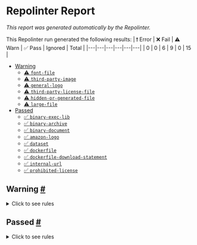 # Repolinter Report

*This report was generated automatically by the Repolinter.*

This Repolinter run generated the following results:
| ❗  Error | ❌  Fail | ⚠️  Warn | ✅  Pass | Ignored | Total |
|---|---|---|---|---|---|
| 0 | 0 | 6 | 9 | 0 | 15 |

- [Warning](#user-content-warning)
  - [⚠️ `font-file`](#user-content--font-file)
  - [⚠️ `third-party-image`](#user-content--third-party-image)
  - [⚠️ `general-logo`](#user-content--general-logo)
  - [⚠️ `third-party-license-file`](#user-content--third-party-license-file)
  - [⚠️ `hidden-or-generated-file`](#user-content--hidden-or-generated-file)
  - [⚠️ `large-file`](#user-content--large-file)
- [Passed](#user-content-passed)
  - [✅ `binary-exec-lib`](#user-content--binary-exec-lib)
  - [✅ `binary-archive`](#user-content--binary-archive)
  - [✅ `binary-document`](#user-content--binary-document)
  - [✅ `amazon-logo`](#user-content--amazon-logo)
  - [✅ `dataset`](#user-content--dataset)
  - [✅ `dockerfile`](#user-content--dockerfile)
  - [✅ `dockerfile-download-statement`](#user-content--dockerfile-download-statement)
  - [✅ `internal-url`](#user-content--internal-url)
  - [✅ `prohibited-license`](#user-content--prohibited-license)

## Warning <a href="#user-content-warning" id="user-content-warning">#</a>

<details>
<summary>Click to see rules</summary>

### ⚠️ `font-file` <a href="#user-content--font-file" id="user-content--font-file">#</a>

For more information please visit https://w.amazon.com/bin/view/Open_Source/Tools/Repolinter/Ruleset/Font-File. Found files. Below is a list of files or patterns that failed:

- `dist/vite.svg`
- `public/vite.svg`
- `src/assets/react.svg`

### ⚠️ `third-party-image` <a href="#user-content--third-party-image" id="user-content--third-party-image">#</a>

For more information please visit https://w.amazon.com/bin/view/Open_Source/Tools/Repolinter/Ruleset/Third-Party-Image. Found files. Below is a list of files or patterns that failed:

- `node_modules/pngjs/coverage/lcov-report/favicon.png`
- `node_modules/pngjs/coverage/lcov-report/sort-arrow-sprite.png`
- `dist/vite.svg`
- `public/vite.svg`
- `src/assets/react.svg`

### ⚠️ `general-logo` <a href="#user-content--general-logo" id="user-content--general-logo">#</a>

For more information please visit https://w.amazon.com/bin/view/Open_Source/Tools/Repolinter/Ruleset/Third-Party-Image/#HLogos. Found files. Below is a list of files or patterns that failed:

- `src/components/LogoutButton.tsx`
- `node_modules/@aws-sdk/client-sso/dist-es/commands/LogoutCommand.js`
- `node_modules/@aws-sdk/client-sso/dist-types/commands/LogoutCommand.d.ts`
- `node_modules/@aws-sdk/client-sso/dist-types/ts3.4/commands/LogoutCommand.d.ts`

### ⚠️ `third-party-license-file` <a href="#user-content--third-party-license-file" id="user-content--third-party-license-file">#</a>

For more information please visit https://w.amazon.com/bin/view/Open_Source/Tools/Repolinter/Ruleset/Third-Party-License-File/. Found files. Below is a list of files or patterns that failed:

- `node_modules/acorn/LICENSE`
- `node_modules/acorn-jsx/LICENSE`
- `node_modules/ajv/LICENSE`
- `node_modules/ansi-regex/license`
- `node_modules/ansi-styles/license`
- `node_modules/any-promise/LICENSE`
- `node_modules/anymatch/LICENSE`
- `node_modules/arg/LICENSE.md`
- `node_modules/argparse/LICENSE`
- `node_modules/aria-hidden/LICENSE`
- `node_modules/asynckit/LICENSE`
- `node_modules/autoprefixer/LICENSE`
- `node_modules/aws-amplify/LICENSE`
- `node_modules/axios/LICENSE`
- `node_modules/balanced-match/LICENSE.md`
- `node_modules/base64-js/LICENSE`
- `node_modules/binary-extensions/license`
- `node_modules/bowser/LICENSE`
- `node_modules/brace-expansion/LICENSE`
- `node_modules/braces/LICENSE`
- `node_modules/browserslist/LICENSE`
- `node_modules/buffer/LICENSE`
- `node_modules/callsites/license`
- `node_modules/camelcase/license`
- `node_modules/camelcase-css/license`
- `node_modules/caniuse-lite/LICENSE`
- `node_modules/chalk/license`
- `node_modules/chokidar/LICENSE`
- `node_modules/cliui/LICENSE.txt`
- `node_modules/color-convert/LICENSE`
- `node_modules/color-name/LICENSE`
- `node_modules/combined-stream/License`
- `node_modules/commander/LICENSE`
- `node_modules/concat-map/LICENSE`
- `node_modules/convert-source-map/LICENSE`
- `node_modules/crc-32/LICENSE`
- `node_modules/cross-spawn/LICENSE`
- `node_modules/cssesc/LICENSE-MIT.txt`
- `node_modules/csstype/LICENSE`
- `node_modules/debug/LICENSE`
- `node_modules/decamelize/license`
- `node_modules/deep-is/LICENSE`
- `node_modules/delayed-stream/License`
- `node_modules/detect-node-es/LICENSE`
- `node_modules/didyoumean/LICENSE`
- `node_modules/dijkstrajs/LICENSE.md`
- `node_modules/electron-to-chromium/LICENSE`
- `node_modules/emoji-regex/LICENSE-MIT.txt`
- `node_modules/esbuild/LICENSE.md`
- `node_modules/escalade/license`
- `node_modules/escape-string-regexp/license`
- `node_modules/eslint/LICENSE`
- `node_modules/eslint-plugin-react-hooks/LICENSE`
- `node_modules/eslint-plugin-react-refresh/LICENSE`
- `node_modules/eslint-scope/LICENSE`
- `node_modules/eslint-visitor-keys/LICENSE`
- `node_modules/espree/LICENSE`
- `node_modules/esquery/license.txt`
- `node_modules/estraverse/LICENSE.BSD`
- `node_modules/esutils/LICENSE.BSD`
- `node_modules/fast-deep-equal/LICENSE`
- `node_modules/fast-glob/LICENSE`
- `node_modules/fast-json-stable-stringify/LICENSE`
- `node_modules/fast-levenshtein/LICENSE.md`
- `node_modules/fast-xml-parser/LICENSE`
- `node_modules/fastq/LICENSE`
- `node_modules/file-entry-cache/LICENSE`
- `node_modules/fill-range/LICENSE`
- `node_modules/find-up/license`
- `node_modules/flat-cache/LICENSE`
- `node_modules/flatted/LICENSE`
- `node_modules/follow-redirects/LICENSE`
- `node_modules/foreground-child/LICENSE`
- `node_modules/form-data/License`
- `node_modules/fraction.js/LICENSE`
- `node_modules/function-bind/LICENSE`
- `node_modules/gensync/LICENSE`
- `node_modules/get-caller-file/LICENSE.md`
- `node_modules/get-nonce/LICENSE`
- `node_modules/glob/LICENSE`
- `node_modules/glob-parent/LICENSE`
- `node_modules/globals/license`
- `node_modules/graphemer/LICENSE`
- `node_modules/graphql/LICENSE`
- `node_modules/has-flag/license`
- `node_modules/hasown/LICENSE`
- `node_modules/i18next/LICENSE`
- `node_modules/i18next-browser-languagedetector/LICENSE`
- `node_modules/idb/LICENSE`
- `node_modules/ieee754/LICENSE`
- `node_modules/ignore/LICENSE-MIT`
- `node_modules/immer/LICENSE`
- `node_modules/import-fresh/license`
- `node_modules/invariant/LICENSE`
- `node_modules/is-binary-path/license`
- `node_modules/is-core-module/LICENSE`
- `node_modules/is-extglob/LICENSE`
- `node_modules/is-fullwidth-code-point/license`
- `node_modules/is-glob/LICENSE`
- `node_modules/is-number/LICENSE`
- `node_modules/isexe/LICENSE`
- `node_modules/jackspeak/LICENSE.md`
- `node_modules/jiti/LICENSE`
- `node_modules/js-cookie/LICENSE`
- `node_modules/js-tokens/LICENSE`
- `node_modules/js-yaml/LICENSE`
- `node_modules/jsesc/LICENSE-MIT.txt`
- `node_modules/json-buffer/LICENSE`
- `node_modules/json-schema-traverse/LICENSE`
- `node_modules/json-stable-stringify-without-jsonify/LICENSE`
- `node_modules/json5/LICENSE.md`
- `node_modules/levn/LICENSE`
- `node_modules/lilconfig/LICENSE`
- `node_modules/lines-and-columns/LICENSE`
- `node_modules/locate-path/license`
- `node_modules/lodash.merge/LICENSE`
- `node_modules/loose-envify/LICENSE`
- `node_modules/lru-cache/LICENSE`
- `node_modules/merge2/LICENSE`
- `node_modules/micromatch/LICENSE`
- `node_modules/mime-db/LICENSE`
- `node_modules/mime-types/LICENSE`
- `node_modules/minimatch/LICENSE`
- `node_modules/minipass/LICENSE`
- `node_modules/ms/license.md`
- `node_modules/mz/LICENSE`
- `node_modules/nanoid/LICENSE`
- `node_modules/node-releases/LICENSE`
- `node_modules/normalize-path/LICENSE`
- `node_modules/normalize-range/license`
- `node_modules/object-assign/license`
- `node_modules/object-hash/LICENSE`
- `node_modules/optionator/LICENSE`
- `node_modules/p-limit/license`
- `node_modules/p-locate/license`
- `node_modules/p-try/license`
- `node_modules/package-json-from-dist/LICENSE.md`
- `node_modules/parent-module/license`
- `node_modules/path-exists/license`
- `node_modules/path-key/license`
- `node_modules/path-parse/LICENSE`
- `node_modules/path-scurry/LICENSE.md`
- `node_modules/picocolors/LICENSE`
- `node_modules/lodash/LICENSE`
- `node_modules/picomatch/LICENSE`
- `node_modules/pify/license`
- `node_modules/pirates/LICENSE`
- `node_modules/pngjs/LICENSE`
- `node_modules/postcss/LICENSE`
- `node_modules/postcss-import/LICENSE`
- `node_modules/postcss-js/LICENSE`
- `node_modules/postcss-load-config/LICENSE`
- `node_modules/postcss-nested/LICENSE`
- `node_modules/postcss-selector-parser/LICENSE-MIT`
- `node_modules/postcss-value-parser/LICENSE`
- `node_modules/prelude-ls/LICENSE`
- `node_modules/proxy-from-env/LICENSE`
- `node_modules/punycode/LICENSE-MIT.txt`
- `node_modules/qrcode/license`
- `node_modules/queue-microtask/LICENSE`
- `node_modules/react/LICENSE`
- `node_modules/react-dom/LICENSE`
- `node_modules/react-hook-form/LICENSE`
- `node_modules/react-i18next/LICENSE`
- `node_modules/react-refresh/LICENSE`
- `node_modules/react-remove-scroll/LICENSE`
- `node_modules/react-router/LICENSE.md`
- `node_modules/react-router-dom/LICENSE.md`
- `node_modules/read-cache/LICENSE`
- `node_modules/readdirp/LICENSE`
- `node_modules/regenerator-runtime/LICENSE`
- `node_modules/require-directory/LICENSE`
- `node_modules/require-main-filename/LICENSE.txt`
- `node_modules/resolve/LICENSE`
- `node_modules/resolve-from/license`
- `node_modules/reusify/LICENSE`
- `node_modules/rollup/LICENSE.md`
- `node_modules/run-parallel/LICENSE`
- `node_modules/rxjs/LICENSE.txt`
- `node_modules/scheduler/LICENSE`
- `node_modules/semver/LICENSE`
- `node_modules/set-blocking/LICENSE.txt`
- `node_modules/shebang-command/license`
- `node_modules/shebang-regex/license`
- `node_modules/signal-exit/LICENSE.txt`
- `node_modules/source-map-js/LICENSE`
- `node_modules/string-width/license`
- `node_modules/string-width-cjs/license`
- `node_modules/strip-ansi/license`
- `node_modules/strip-ansi-cjs/license`
- `node_modules/strip-json-comments/license`
- `node_modules/strnum/LICENSE`
- `node_modules/sucrase/LICENSE`
- `node_modules/supports-color/license`
- `node_modules/supports-preserve-symlinks-flag/LICENSE`
- `node_modules/thenify/LICENSE`
- `node_modules/tailwindcss/LICENSE`
- `node_modules/thenify-all/LICENSE`
- `node_modules/to-regex-range/LICENSE`
- `node_modules/ts-api-utils/LICENSE.md`
- `node_modules/ts-interface-checker/LICENSE`
- `node_modules/tslib/LICENSE.txt`
- `node_modules/type-check/LICENSE`
- `node_modules/typescript/LICENSE.txt`
- `node_modules/typescript-eslint/LICENSE`
- `node_modules/ulid/LICENSE`
- `node_modules/update-browserslist-db/LICENSE`
- `node_modules/undici-types/LICENSE`
- `node_modules/uri-js/LICENSE`
- `node_modules/use-callback-ref/LICENSE`
- `node_modules/use-isomorphic-layout-effect/LICENSE`
- `node_modules/use-sidecar/LICENSE`
- `node_modules/use-sync-external-store/LICENSE`
- `node_modules/util-deprecate/LICENSE`
- `node_modules/uuid/LICENSE.md`
- `node_modules/vite/LICENSE.md`
- `node_modules/void-elements/LICENSE`
- `node_modules/which/LICENSE`
- `node_modules/which-module/LICENSE`
- `node_modules/word-wrap/LICENSE`
- `node_modules/wrap-ansi/license`
- `node_modules/wrap-ansi-cjs/license`
- `node_modules/xstate/LICENSE`
- `node_modules/y18n/LICENSE`
- `node_modules/yallist/LICENSE`
- `node_modules/yaml/LICENSE`
- `node_modules/yargs/LICENSE`
- `node_modules/yargs-parser/LICENSE.txt`
- `node_modules/yocto-queue/license`
- `node_modules/@alloc/quick-lru/license`
- `node_modules/@ampproject/remapping/LICENSE`
- `node_modules/@aws-crypto/crc32/LICENSE`
- `node_modules/@aws-crypto/sha256-js/LICENSE`
- `node_modules/@aws-crypto/sha256-browser/LICENSE`
- `node_modules/@aws-crypto/supports-web-crypto/LICENSE`
- `node_modules/@aws-crypto/util/LICENSE`
- `node_modules/@aws-amplify/analytics/LICENSE`
- `node_modules/@aws-amplify/api/LICENSE`
- `node_modules/@aws-amplify/api-graphql/LICENSE`
- `node_modules/@aws-amplify/api-rest/LICENSE`
- `node_modules/@aws-amplify/auth/LICENSE`
- `node_modules/@aws-amplify/core/LICENSE`
- `node_modules/@aws-amplify/data-schema/LICENSE`
- `node_modules/@aws-amplify/data-schema-types/LICENSE`
- `node_modules/@aws-amplify/datastore/LICENSE`
- `node_modules/@aws-amplify/notifications/LICENSE`
- `node_modules/@aws-amplify/storage/LICENSE`
- `node_modules/@aws-amplify/ui/LICENSE`
- `node_modules/@aws-amplify/ui-react/LICENSE`
- `node_modules/@aws-amplify/ui-react-core/LICENSE`
- `node_modules/@aws-sdk/client-firehose/LICENSE`
- `node_modules/@aws-sdk/client-kinesis/LICENSE`
- `node_modules/@aws-sdk/client-personalize-events/LICENSE`
- `node_modules/@aws-sdk/client-sso/LICENSE`
- `node_modules/@aws-sdk/client-sso-oidc/LICENSE`
- `node_modules/@aws-sdk/client-sts/LICENSE`
- `node_modules/@aws-sdk/credential-provider-env/LICENSE`
- `node_modules/@aws-sdk/credential-provider-ini/LICENSE`
- `node_modules/@aws-sdk/credential-provider-node/LICENSE`
- `node_modules/@aws-sdk/credential-provider-process/LICENSE`
- `node_modules/@aws-sdk/credential-provider-sso/LICENSE`
- `node_modules/@aws-sdk/credential-provider-web-identity/LICENSE`
- `node_modules/@aws-sdk/middleware-host-header/LICENSE`
- `node_modules/@aws-sdk/middleware-logger/LICENSE`
- `node_modules/@aws-sdk/middleware-recursion-detection/LICENSE`
- `node_modules/@aws-sdk/middleware-user-agent/LICENSE`
- `node_modules/@aws-sdk/region-config-resolver/LICENSE`
- `node_modules/@aws-sdk/token-providers/LICENSE`
- `node_modules/@aws-sdk/types/LICENSE`
- `node_modules/@aws-sdk/util-endpoints/LICENSE`
- `node_modules/@aws-sdk/util-locate-window/LICENSE`
- `node_modules/@aws-sdk/util-user-agent-browser/LICENSE`
- `node_modules/@aws-sdk/util-user-agent-node/LICENSE`
- `node_modules/@babel/code-frame/LICENSE`
- `node_modules/@babel/compat-data/LICENSE`
- `node_modules/@babel/generator/LICENSE`
- `node_modules/@babel/core/LICENSE`
- `node_modules/@babel/helper-compilation-targets/LICENSE`
- `node_modules/@babel/helper-module-imports/LICENSE`
- `node_modules/@babel/helper-module-transforms/LICENSE`
- `node_modules/@babel/helper-plugin-utils/LICENSE`
- `node_modules/@babel/helper-string-parser/LICENSE`
- `node_modules/@babel/helper-validator-identifier/LICENSE`
- `node_modules/@babel/helper-validator-option/LICENSE`
- `node_modules/@babel/helpers/LICENSE`
- `node_modules/@babel/parser/LICENSE`
- `node_modules/@babel/plugin-transform-react-jsx-self/LICENSE`
- `node_modules/@babel/plugin-transform-react-jsx-source/LICENSE`
- `node_modules/@babel/runtime/LICENSE`
- `node_modules/@babel/template/LICENSE`
- `node_modules/@babel/traverse/LICENSE`
- `node_modules/@babel/types/LICENSE`
- `node_modules/@eslint/core/LICENSE`
- `node_modules/@eslint/config-array/LICENSE`
- `node_modules/@eslint/eslintrc/LICENSE`
- `node_modules/@eslint/js/LICENSE`
- `node_modules/@eslint/object-schema/LICENSE`
- `node_modules/@eslint/plugin-kit/LICENSE`
- `node_modules/@eslint-community/regexpp/LICENSE`
- `node_modules/@eslint-community/eslint-utils/LICENSE`
- `node_modules/@floating-ui/core/LICENSE`
- `node_modules/@floating-ui/dom/LICENSE`
- `node_modules/@floating-ui/react-dom/LICENSE`
- `node_modules/@humanfs/core/LICENSE`
- `node_modules/@humanfs/node/LICENSE`
- `node_modules/@humanwhocodes/module-importer/LICENSE`
- `node_modules/@humanwhocodes/retry/LICENSE`
- `node_modules/@isaacs/cliui/LICENSE.txt`
- `node_modules/@jridgewell/gen-mapping/LICENSE`
- `node_modules/@jridgewell/resolve-uri/LICENSE`
- `node_modules/@jridgewell/set-array/LICENSE`
- `node_modules/@jridgewell/sourcemap-codec/LICENSE`
- `node_modules/@jridgewell/trace-mapping/LICENSE`
- `node_modules/@nodelib/fs.scandir/LICENSE`
- `node_modules/@nodelib/fs.stat/LICENSE`
- `node_modules/@nodelib/fs.walk/LICENSE`
- `node_modules/@pkgjs/parseargs/LICENSE`
- `node_modules/@remix-run/router/LICENSE.md`
- `node_modules/@types/aws-lambda/LICENSE`
- `node_modules/@types/babel__core/LICENSE`
- `node_modules/@types/babel__generator/LICENSE`
- `node_modules/@types/babel__template/LICENSE`
- `node_modules/@types/babel__traverse/LICENSE`
- `node_modules/@types/estree/LICENSE`
- `node_modules/@types/history/LICENSE`
- `node_modules/@types/json-schema/LICENSE`
- `node_modules/@types/prop-types/LICENSE`
- `node_modules/@types/node/LICENSE`
- `node_modules/@types/react/LICENSE`
- `node_modules/@types/react-dom/LICENSE`
- `node_modules/@types/react-router/LICENSE`
- `node_modules/@types/react-router-dom/LICENSE`
- `node_modules/@types/uuid/LICENSE`
- `node_modules/@smithy/abort-controller/LICENSE`
- `node_modules/@smithy/config-resolver/LICENSE`
- `node_modules/@smithy/core/LICENSE`
- `node_modules/@smithy/credential-provider-imds/LICENSE`
- `node_modules/@smithy/eventstream-codec/LICENSE`
- `node_modules/@smithy/eventstream-serde-browser/LICENSE`
- `node_modules/@smithy/eventstream-serde-config-resolver/LICENSE`
- `node_modules/@smithy/eventstream-serde-node/LICENSE`
- `node_modules/@smithy/eventstream-serde-universal/LICENSE`
- `node_modules/@smithy/fetch-http-handler/LICENSE`
- `node_modules/@smithy/hash-node/LICENSE`
- `node_modules/@smithy/invalid-dependency/LICENSE`
- `node_modules/@smithy/is-array-buffer/LICENSE`
- `node_modules/@smithy/md5-js/LICENSE`
- `node_modules/@smithy/middleware-content-length/LICENSE`
- `node_modules/@smithy/middleware-endpoint/LICENSE`
- `node_modules/@smithy/middleware-retry/LICENSE`
- `node_modules/@smithy/middleware-serde/LICENSE`
- `node_modules/@smithy/middleware-stack/LICENSE`
- `node_modules/@smithy/node-config-provider/LICENSE`
- `node_modules/@smithy/node-http-handler/LICENSE`
- `node_modules/@smithy/property-provider/LICENSE`
- `node_modules/@smithy/protocol-http/LICENSE`
- `node_modules/@smithy/querystring-builder/LICENSE`
- `node_modules/@smithy/querystring-parser/LICENSE`
- `node_modules/@smithy/service-error-classification/LICENSE`
- `node_modules/@smithy/shared-ini-file-loader/LICENSE`
- `node_modules/@smithy/signature-v4/LICENSE`
- `node_modules/@smithy/smithy-client/LICENSE`
- `node_modules/@smithy/types/LICENSE`
- `node_modules/@smithy/url-parser/LICENSE`
- `node_modules/@smithy/util-base64/LICENSE`
- `node_modules/@smithy/util-body-length-browser/LICENSE`
- `node_modules/@smithy/util-body-length-node/LICENSE`
- `node_modules/@smithy/util-buffer-from/LICENSE`
- `node_modules/@smithy/util-config-provider/LICENSE`
- `node_modules/@smithy/util-defaults-mode-browser/LICENSE`
- `node_modules/@smithy/util-defaults-mode-node/LICENSE`
- `node_modules/@smithy/util-endpoints/LICENSE`
- `node_modules/@smithy/util-hex-encoding/LICENSE`
- `node_modules/@smithy/util-middleware/LICENSE`
- `node_modules/@smithy/util-retry/LICENSE`
- `node_modules/@smithy/util-stream/LICENSE`
- `node_modules/@smithy/util-uri-escape/LICENSE`
- `node_modules/@smithy/util-utf8/LICENSE`
- `node_modules/@smithy/util-waiter/LICENSE`
- `node_modules/@typescript-eslint/eslint-plugin/LICENSE`
- `node_modules/@typescript-eslint/scope-manager/LICENSE`
- `node_modules/@typescript-eslint/parser/LICENSE`
- `node_modules/@typescript-eslint/type-utils/LICENSE`
- `node_modules/@typescript-eslint/types/LICENSE`
- `node_modules/@typescript-eslint/typescript-estree/LICENSE`
- `node_modules/@typescript-eslint/utils/LICENSE`
- `node_modules/@typescript-eslint/visitor-keys/LICENSE`
- `node_modules/@vitejs/plugin-react/LICENSE`
- `node_modules/@xstate/react/LICENSE`
- `node_modules/chokidar/node_modules/glob-parent/LICENSE`
- `node_modules/cliui/node_modules/ansi-regex/license`
- `node_modules/cliui/node_modules/emoji-regex/LICENSE-MIT.txt`
- `node_modules/cliui/node_modules/string-width/license`
- `node_modules/cliui/node_modules/strip-ansi/license`
- `node_modules/cliui/node_modules/wrap-ansi/license`
- `node_modules/fast-glob/node_modules/glob-parent/LICENSE`
- `node_modules/glob/node_modules/brace-expansion/LICENSE`
- `node_modules/glob/node_modules/minimatch/LICENSE`
- `node_modules/path-scurry/node_modules/lru-cache/LICENSE`
- `node_modules/postcss-load-config/node_modules/lilconfig/LICENSE`
- `node_modules/string-width-cjs/node_modules/ansi-regex/license`
- `node_modules/string-width-cjs/node_modules/emoji-regex/LICENSE-MIT.txt`
- `node_modules/string-width-cjs/node_modules/strip-ansi/license`
- `node_modules/strip-ansi-cjs/node_modules/ansi-regex/license`
- `node_modules/tailwindcss/lib/css/LICENSE`
- `node_modules/tailwindcss/lib/value-parser/LICENSE`
- `node_modules/tailwindcss/src/css/LICENSE`
- `node_modules/tailwindcss/src/value-parser/LICENSE`
- `node_modules/wrap-ansi/node_modules/ansi-styles/license`
- `node_modules/wrap-ansi-cjs/node_modules/ansi-regex/license`
- `node_modules/wrap-ansi-cjs/node_modules/emoji-regex/LICENSE-MIT.txt`
- `node_modules/wrap-ansi-cjs/node_modules/strip-ansi/license`
- `node_modules/wrap-ansi-cjs/node_modules/string-width/license`
- `node_modules/yargs/node_modules/ansi-regex/license`
- `node_modules/yargs/node_modules/emoji-regex/LICENSE-MIT.txt`
- `node_modules/yargs/node_modules/find-up/license`
- `node_modules/yargs/node_modules/locate-path/license`
- `node_modules/yargs/node_modules/p-limit/license`
- `node_modules/yargs/node_modules/p-locate/license`
- `node_modules/yargs/node_modules/strip-ansi/license`
- `node_modules/yargs/node_modules/string-width/license`
- `node_modules/@aws-sdk/core/node_modules/fast-xml-parser/LICENSE`
- `node_modules/@babel/traverse/node_modules/globals/license`
- `node_modules/@eslint/eslintrc/node_modules/globals/license`
- `node_modules/@eslint-community/eslint-utils/node_modules/eslint-visitor-keys/LICENSE`
- `node_modules/@typescript-eslint/typescript-estree/node_modules/minimatch/LICENSE`
- `node_modules/@typescript-eslint/typescript-estree/node_modules/brace-expansion/LICENSE`
- `node_modules/@typescript-eslint/typescript-estree/node_modules/semver/LICENSE`
- `node_modules/@aws-amplify/analytics/node_modules/@smithy/util-utf8/LICENSE`
- `node_modules/@aws-amplify/api-graphql/node_modules/@aws-sdk/types/LICENSE`
- `node_modules/@aws-sdk/client-firehose/node_modules/@smithy/is-array-buffer/LICENSE`
- `node_modules/@aws-sdk/client-firehose/node_modules/@smithy/types/LICENSE`
- `node_modules/@aws-sdk/client-firehose/node_modules/@smithy/util-utf8/LICENSE`
- `node_modules/@aws-sdk/client-firehose/node_modules/@smithy/util-buffer-from/LICENSE`
- `node_modules/@aws-sdk/client-firehose/node_modules/@aws-sdk/types/LICENSE`
- `node_modules/@aws-sdk/client-kinesis/node_modules/@aws-sdk/types/LICENSE`
- `node_modules/@aws-sdk/client-kinesis/node_modules/@smithy/is-array-buffer/LICENSE`
- `node_modules/@aws-sdk/client-kinesis/node_modules/@smithy/types/LICENSE`
- `node_modules/@aws-sdk/client-kinesis/node_modules/@smithy/util-buffer-from/LICENSE`
- `node_modules/@aws-sdk/client-kinesis/node_modules/@smithy/util-utf8/LICENSE`
- `node_modules/@aws-sdk/client-personalize-events/node_modules/@smithy/is-array-buffer/LICENSE`
- `node_modules/@aws-sdk/client-personalize-events/node_modules/@smithy/types/LICENSE`
- `node_modules/@aws-sdk/client-personalize-events/node_modules/@smithy/util-buffer-from/LICENSE`
- `node_modules/@aws-sdk/client-personalize-events/node_modules/@smithy/util-utf8/LICENSE`
- `node_modules/@aws-sdk/client-personalize-events/node_modules/@aws-sdk/types/LICENSE`
- `node_modules/@aws-sdk/client-sso/node_modules/@aws-sdk/types/LICENSE`
- `node_modules/@aws-sdk/client-sso/node_modules/@smithy/is-array-buffer/LICENSE`
- `node_modules/@aws-sdk/client-sso/node_modules/@smithy/types/LICENSE`
- `node_modules/@aws-sdk/client-sso/node_modules/@smithy/util-buffer-from/LICENSE`
- `node_modules/@aws-sdk/client-sso/node_modules/@smithy/util-utf8/LICENSE`
- `node_modules/@aws-sdk/client-sso-oidc/node_modules/@smithy/is-array-buffer/LICENSE`
- `node_modules/@aws-sdk/client-sso-oidc/node_modules/@smithy/types/LICENSE`
- `node_modules/@aws-sdk/client-sso-oidc/node_modules/@smithy/util-buffer-from/LICENSE`
- `node_modules/@aws-sdk/client-sso-oidc/node_modules/@smithy/util-utf8/LICENSE`
- `node_modules/@aws-sdk/client-sso-oidc/node_modules/@aws-sdk/types/LICENSE`
- `node_modules/@aws-sdk/client-sts/node_modules/@aws-sdk/types/LICENSE`
- `node_modules/@aws-sdk/client-sts/node_modules/@smithy/is-array-buffer/LICENSE`
- `node_modules/@aws-sdk/client-sts/node_modules/@smithy/types/LICENSE`
- `node_modules/@aws-sdk/client-sts/node_modules/@smithy/util-buffer-from/LICENSE`
- `node_modules/@aws-sdk/client-sts/node_modules/@smithy/util-utf8/LICENSE`
- `node_modules/@aws-sdk/core/node_modules/@smithy/types/LICENSE`
- `node_modules/@aws-sdk/credential-provider-env/node_modules/@aws-sdk/types/LICENSE`
- `node_modules/@aws-sdk/credential-provider-env/node_modules/@smithy/types/LICENSE`
- `node_modules/@aws-sdk/credential-provider-http/node_modules/@aws-sdk/types/LICENSE`
- `node_modules/@aws-sdk/credential-provider-http/node_modules/@smithy/types/LICENSE`
- `node_modules/@aws-sdk/credential-provider-ini/node_modules/@aws-sdk/types/LICENSE`
- `node_modules/@aws-sdk/credential-provider-ini/node_modules/@smithy/types/LICENSE`
- `node_modules/@aws-sdk/credential-provider-node/node_modules/@aws-sdk/types/LICENSE`
- `node_modules/@aws-sdk/credential-provider-node/node_modules/@smithy/types/LICENSE`
- `node_modules/@aws-sdk/credential-provider-process/node_modules/@aws-sdk/types/LICENSE`
- `node_modules/@aws-sdk/credential-provider-process/node_modules/@smithy/types/LICENSE`
- `node_modules/@aws-sdk/credential-provider-sso/node_modules/@aws-sdk/types/LICENSE`
- `node_modules/@aws-sdk/credential-provider-sso/node_modules/@smithy/types/LICENSE`
- `node_modules/@aws-sdk/credential-provider-web-identity/node_modules/@aws-sdk/types/LICENSE`
- `node_modules/@aws-sdk/credential-provider-web-identity/node_modules/@smithy/types/LICENSE`
- `node_modules/@aws-sdk/middleware-host-header/node_modules/@aws-sdk/types/LICENSE`
- `node_modules/@aws-sdk/middleware-host-header/node_modules/@smithy/types/LICENSE`
- `node_modules/@aws-sdk/middleware-logger/node_modules/@aws-sdk/types/LICENSE`
- `node_modules/@aws-sdk/middleware-logger/node_modules/@smithy/types/LICENSE`
- `node_modules/@aws-sdk/middleware-recursion-detection/node_modules/@aws-sdk/types/LICENSE`
- `node_modules/@aws-sdk/middleware-recursion-detection/node_modules/@smithy/types/LICENSE`
- `node_modules/@aws-sdk/middleware-user-agent/node_modules/@aws-sdk/types/LICENSE`
- `node_modules/@aws-sdk/middleware-user-agent/node_modules/@smithy/types/LICENSE`
- `node_modules/@aws-sdk/region-config-resolver/node_modules/@aws-sdk/types/LICENSE`
- `node_modules/@aws-sdk/region-config-resolver/node_modules/@smithy/types/LICENSE`
- `node_modules/@aws-sdk/token-providers/node_modules/@aws-sdk/types/LICENSE`
- `node_modules/@aws-sdk/token-providers/node_modules/@smithy/types/LICENSE`
- `node_modules/@aws-sdk/util-endpoints/node_modules/@aws-sdk/types/LICENSE`
- `node_modules/@aws-sdk/util-endpoints/node_modules/@smithy/types/LICENSE`
- `node_modules/@aws-sdk/util-user-agent-browser/node_modules/@smithy/types/LICENSE`
- `node_modules/@aws-sdk/util-user-agent-browser/node_modules/@aws-sdk/types/LICENSE`
- `node_modules/@aws-sdk/util-user-agent-node/node_modules/@aws-sdk/types/LICENSE`
- `node_modules/@aws-sdk/util-user-agent-node/node_modules/@smithy/types/LICENSE`
- `node_modules/@humanfs/node/node_modules/@humanwhocodes/retry/LICENSE`
- `node_modules/@smithy/abort-controller/node_modules/@smithy/types/LICENSE`
- `node_modules/@smithy/config-resolver/node_modules/@smithy/types/LICENSE`
- `node_modules/@smithy/core/node_modules/@smithy/is-array-buffer/LICENSE`
- `node_modules/@smithy/core/node_modules/@smithy/types/LICENSE`
- `node_modules/@smithy/core/node_modules/@smithy/util-buffer-from/LICENSE`
- `node_modules/@smithy/core/node_modules/@smithy/util-utf8/LICENSE`
- `node_modules/@smithy/credential-provider-imds/node_modules/@smithy/types/LICENSE`
- `node_modules/@smithy/eventstream-codec/node_modules/@smithy/types/LICENSE`
- `node_modules/@smithy/eventstream-codec/node_modules/@smithy/util-hex-encoding/LICENSE`
- `node_modules/@smithy/eventstream-serde-browser/node_modules/@smithy/types/LICENSE`
- `node_modules/@smithy/eventstream-serde-config-resolver/node_modules/@smithy/types/LICENSE`
- `node_modules/@smithy/eventstream-serde-node/node_modules/@smithy/types/LICENSE`
- `node_modules/@smithy/eventstream-serde-universal/node_modules/@smithy/types/LICENSE`
- `node_modules/@smithy/fetch-http-handler/node_modules/@smithy/types/LICENSE`
- `node_modules/@smithy/hash-node/node_modules/@smithy/is-array-buffer/LICENSE`
- `node_modules/@smithy/hash-node/node_modules/@smithy/types/LICENSE`
- `node_modules/@smithy/hash-node/node_modules/@smithy/util-utf8/LICENSE`
- `node_modules/@smithy/hash-node/node_modules/@smithy/util-buffer-from/LICENSE`
- `node_modules/@smithy/invalid-dependency/node_modules/@smithy/types/LICENSE`
- `node_modules/@smithy/middleware-content-length/node_modules/@smithy/types/LICENSE`
- `node_modules/@smithy/middleware-endpoint/node_modules/@smithy/types/LICENSE`
- `node_modules/@smithy/middleware-retry/node_modules/@smithy/types/LICENSE`
- `node_modules/@smithy/middleware-serde/node_modules/@smithy/types/LICENSE`
- `node_modules/@smithy/middleware-stack/node_modules/@smithy/types/LICENSE`
- `node_modules/@smithy/node-config-provider/node_modules/@smithy/types/LICENSE`
- `node_modules/@smithy/node-http-handler/node_modules/@smithy/types/LICENSE`
- `node_modules/@smithy/property-provider/node_modules/@smithy/types/LICENSE`
- `node_modules/@smithy/protocol-http/node_modules/@smithy/types/LICENSE`
- `node_modules/@smithy/querystring-builder/node_modules/@smithy/types/LICENSE`
- `node_modules/@smithy/querystring-parser/node_modules/@smithy/types/LICENSE`
- `node_modules/@smithy/service-error-classification/node_modules/@smithy/types/LICENSE`
- `node_modules/@smithy/shared-ini-file-loader/node_modules/@smithy/types/LICENSE`
- `node_modules/@smithy/signature-v4/node_modules/@smithy/is-array-buffer/LICENSE`
- `node_modules/@smithy/signature-v4/node_modules/@smithy/types/LICENSE`
- `node_modules/@smithy/signature-v4/node_modules/@smithy/util-buffer-from/LICENSE`
- `node_modules/@smithy/signature-v4/node_modules/@smithy/util-hex-encoding/LICENSE`
- `node_modules/@smithy/signature-v4/node_modules/@smithy/util-utf8/LICENSE`
- `node_modules/@smithy/smithy-client/node_modules/@smithy/types/LICENSE`
- `node_modules/@smithy/url-parser/node_modules/@smithy/types/LICENSE`
- `node_modules/@smithy/util-base64/node_modules/@smithy/is-array-buffer/LICENSE`
- `node_modules/@smithy/util-base64/node_modules/@smithy/util-buffer-from/LICENSE`
- `node_modules/@smithy/util-base64/node_modules/@smithy/util-utf8/LICENSE`
- `node_modules/@smithy/util-defaults-mode-browser/node_modules/@smithy/types/LICENSE`
- `node_modules/@smithy/util-defaults-mode-node/node_modules/@smithy/types/LICENSE`
- `node_modules/@smithy/util-endpoints/node_modules/@smithy/types/LICENSE`
- `node_modules/@smithy/util-middleware/node_modules/@smithy/types/LICENSE`
- `node_modules/@smithy/util-retry/node_modules/@smithy/types/LICENSE`
- `node_modules/@smithy/util-stream/node_modules/@smithy/is-array-buffer/LICENSE`
- `node_modules/@smithy/util-stream/node_modules/@smithy/fetch-http-handler/LICENSE`
- `node_modules/@smithy/util-stream/node_modules/@smithy/types/LICENSE`
- `node_modules/@smithy/util-stream/node_modules/@smithy/util-buffer-from/LICENSE`
- `node_modules/@smithy/util-stream/node_modules/@smithy/util-hex-encoding/LICENSE`
- `node_modules/@smithy/util-stream/node_modules/@smithy/util-utf8/LICENSE`
- `node_modules/@smithy/util-waiter/node_modules/@smithy/types/LICENSE`
- `node_modules/tslib/CopyrightNotice.txt`

### ⚠️ `hidden-or-generated-file` <a href="#user-content--hidden-or-generated-file" id="user-content--hidden-or-generated-file">#</a>

For more information please visit https://w.amazon.com/bin/view/Open_Source/Tools/Repolinter/Ruleset/Hidden-Generated-File. Found files. Below is a list of files or patterns that failed:

- `.env`
- `.gitignore`
- `node_modules/.bin`
- `node_modules/.package-lock.json`
- `node_modules/.tmp`
- `node_modules/.vite`
- `node_modules/.vite-temp`
- `node_modules/ajv/.tonic_example.js`
- `node_modules/any-promise/.jshintrc`
- `node_modules/any-promise/.npmignore`
- `node_modules/balanced-match/.github`
- `node_modules/buffer/.travis.yml`
- `node_modules/concat-map/.travis.yml`
- `node_modules/deep-is/.travis.yml`
- `node_modules/delayed-stream/.npmignore`
- `node_modules/dijkstrajs/.travis.yml`
- `node_modules/esrecurse/.babelrc`
- `node_modules/estraverse/.jshintrc`
- `node_modules/fast-json-stable-stringify/.eslintrc.yml`
- `node_modules/fast-json-stable-stringify/.github`
- `node_modules/fast-json-stable-stringify/.travis.yml`
- `node_modules/fastq/.github`
- `node_modules/function-bind/.eslintrc`
- `node_modules/function-bind/.github`
- `node_modules/function-bind/.nycrc`
- `node_modules/hasown/.eslintrc`
- `node_modules/hasown/.github`
- `node_modules/hasown/.nycrc`
- `node_modules/i18next-browser-languagedetector/.github`
- `node_modules/i18next-browser-languagedetector/.prettierrc`
- `node_modules/is-core-module/.eslintrc`
- `node_modules/is-core-module/.nycrc`
- `node_modules/isarray/.npmignore`
- `node_modules/isarray/.travis.yml`
- `node_modules/isexe/.npmignore`
- `node_modules/json-buffer/.travis.yml`
- `node_modules/json-schema-traverse/.eslintrc.yml`
- `node_modules/json-schema-traverse/.travis.yml`
- `node_modules/json-stable-stringify-without-jsonify/.npmignore`
- `node_modules/json-stable-stringify-without-jsonify/.travis.yml`
- `node_modules/nanoid/.devcontainer.json`
- `node_modules/pngjs/.eslintignore`
- `node_modules/pngjs/.eslintrc.json`
- `node_modules/pngjs/.prettierignore`
- `node_modules/proxy-from-env/.eslintrc`
- `node_modules/proxy-from-env/.travis.yml`
- `node_modules/react-i18next/.eslintrc.json`
- `node_modules/react-i18next/.husky`
- `node_modules/react-i18next/.prettierignore`
- `node_modules/require-directory/.jshintrc`
- `node_modules/require-directory/.npmignore`
- `node_modules/require-directory/.travis.yml`
- `node_modules/resolve/.editorconfig`
- `node_modules/resolve/.eslintrc`
- `node_modules/resolve/.github`
- `node_modules/reusify/.coveralls.yml`
- `node_modules/reusify/.travis.yml`
- `node_modules/strnum/.vscode`
- `node_modules/supports-preserve-symlinks-flag/.eslintrc`
- `node_modules/supports-preserve-symlinks-flag/.github`
- `node_modules/supports-preserve-symlinks-flag/.nycrc`
- `node_modules/@pkgjs/parseargs/.editorconfig`
- `node_modules/ajv/scripts/.eslintrc.yml`
- `node_modules/function-bind/test/.eslintrc`
- `node_modules/gensync/test/.babelrc`
- `node_modules/json-schema-traverse/spec/.eslintrc.yml`
- `node_modules/tailwindcss/stubs/.npmignore`
- `node_modules/tailwindcss/stubs/.prettierrc.json`
- `node_modules/@aws-sdk/core/node_modules/.bin`
- `node_modules/@typescript-eslint/typescript-estree/node_modules/.bin`
- `node_modules/glob/node_modules/brace-expansion/.github`
- `node_modules/tailwindcss/types/generated/.gitkeep`
- `node_modules/@typescript-eslint/typescript-estree/node_modules/brace-expansion/.github`
- `node_modules/resolve/test/resolver/symlinked/_/symlink_target/.gitkeep`
- `node_modules/tailwindcss/types/generated`
- `node_modules/@babel/helpers/lib/helpers-generated.js`
- `node_modules/@babel/helpers/lib/helpers-generated.js.map`
- `node_modules/@typescript-eslint/types/dist/generated`
- `node_modules/typescript/lib/cs/diagnosticMessages.generated.json`
- `node_modules/typescript/lib/fr/diagnosticMessages.generated.json`
- `node_modules/typescript/lib/es/diagnosticMessages.generated.json`
- `node_modules/typescript/lib/de/diagnosticMessages.generated.json`
- `node_modules/typescript/lib/it/diagnosticMessages.generated.json`
- `node_modules/typescript/lib/ko/diagnosticMessages.generated.json`
- `node_modules/typescript/lib/ja/diagnosticMessages.generated.json`
- `node_modules/typescript/lib/pl/diagnosticMessages.generated.json`
- `node_modules/typescript/lib/pt-br/diagnosticMessages.generated.json`
- `node_modules/typescript/lib/ru/diagnosticMessages.generated.json`
- `node_modules/typescript/lib/tr/diagnosticMessages.generated.json`
- `node_modules/typescript/lib/zh-cn/diagnosticMessages.generated.json`
- `node_modules/typescript/lib/zh-tw/diagnosticMessages.generated.json`
- `node_modules/@babel/types/lib/ast-types/generated`
- `node_modules/@babel/types/lib/asserts/generated`
- `node_modules/@babel/types/lib/builders/generated`
- `node_modules/@babel/types/lib/constants/generated`
- `node_modules/@babel/types/lib/validators/generated`
- `node_modules/@babel/helper-compilation-targets`
- `node_modules/@babel/helper-compilation-targets/lib/targets.js`
- `node_modules/@babel/helper-compilation-targets/lib/targets.js.map`
- `node_modules/@babel/core/lib/config/resolve-targets-browser.js`
- `node_modules/@babel/core/lib/config/resolve-targets-browser.js.map`
- `node_modules/@babel/core/lib/config/resolve-targets.js`
- `node_modules/@babel/core/lib/config/resolve-targets.js.map`
- `node_modules/@babel/core/src/config/resolve-targets-browser.ts`
- `node_modules/@babel/core/src/config/resolve-targets.ts`
- `node_modules/resolve/test/resolver/symlinked/_/symlink_target`
- `node_modules/fast-glob/out`
- `node_modules/@nodelib/fs.scandir/out`
- `node_modules/@nodelib/fs.stat/out`
- `node_modules/@nodelib/fs.walk/out`
- `node_modules/caniuse-lite/data/features/outline.js`
- `node_modules/fast-xml-parser/src/v5/OutputBuilders`
- `node_modules/@aws-amplify/auth/src/types/outputs.ts`
- `node_modules/@aws-amplify/datastore/src/sync/outbox.ts`
- `node_modules/@aws-amplify/storage/src/types/outputs.ts`
- `node_modules/@aws-amplify/auth/dist/esm/types/outputs.d.ts`
- `node_modules/@aws-amplify/auth/dist/esm/types/outputs.mjs`
- `node_modules/@aws-amplify/auth/dist/esm/types/outputs.mjs.map`
- `node_modules/@aws-amplify/auth/dist/cjs/types/outputs.js`
- `node_modules/@aws-amplify/auth/dist/cjs/types/outputs.js.map`
- `node_modules/@aws-amplify/auth/src/foundation/types/outputs.ts`
- `node_modules/@aws-amplify/datastore/dist/esm/sync/outbox.d.ts`
- `node_modules/@aws-amplify/datastore/dist/esm/sync/outbox.mjs`
- `node_modules/@aws-amplify/datastore/dist/esm/sync/outbox.mjs.map`
- `node_modules/@aws-amplify/datastore/dist/cjs/sync/outbox.js`
- `node_modules/@aws-amplify/datastore/dist/cjs/sync/outbox.js.map`
- `node_modules/@aws-amplify/notifications/src/pushNotifications/types/outputs.ts`
- `node_modules/@aws-amplify/storage/dist/esm/types/outputs.d.ts`
- `node_modules/@aws-amplify/storage/dist/esm/types/outputs.mjs`
- `node_modules/@aws-amplify/storage/dist/esm/types/outputs.mjs.map`
- `node_modules/@aws-amplify/storage/dist/cjs/types/outputs.js`
- `node_modules/@aws-amplify/storage/dist/cjs/types/outputs.js.map`
- `node_modules/@aws-amplify/storage/src/internals/types/outputs.ts`
- `node_modules/@typescript-eslint/typescript-estree/node_modules/semver/ranges/outside.js`
- `node_modules/@aws-amplify/auth/dist/esm/foundation/types/outputs.d.ts`
- `node_modules/@aws-amplify/auth/dist/esm/foundation/types/outputs.mjs`
- `node_modules/@aws-amplify/auth/dist/esm/foundation/types/outputs.mjs.map`
- `node_modules/@aws-amplify/auth/dist/cjs/foundation/types/outputs.js`
- `node_modules/@aws-amplify/auth/dist/cjs/foundation/types/outputs.js.map`
- `node_modules/@aws-amplify/auth/src/providers/cognito/types/outputs.ts`
- `node_modules/@aws-amplify/notifications/dist/esm/pushNotifications/types/outputs.d.ts`
- `node_modules/@aws-amplify/notifications/dist/esm/pushNotifications/types/outputs.mjs`
- `node_modules/@aws-amplify/notifications/dist/esm/pushNotifications/types/outputs.mjs.map`
- `node_modules/@aws-amplify/notifications/dist/cjs/pushNotifications/types/outputs.js`
- `node_modules/@aws-amplify/notifications/dist/cjs/pushNotifications/types/outputs.js.map`
- `node_modules/@aws-amplify/storage/dist/esm/internals/types/outputs.d.ts`
- `node_modules/@aws-amplify/storage/dist/esm/internals/types/outputs.mjs`
- `node_modules/@aws-amplify/storage/dist/esm/internals/types/outputs.mjs.map`
- `node_modules/@aws-amplify/storage/dist/cjs/internals/types/outputs.js`
- `node_modules/@aws-amplify/storage/dist/cjs/internals/types/outputs.js.map`
- `node_modules/@aws-amplify/storage/src/providers/s3/types/outputs.ts`
- `node_modules/@aws-amplify/ui/dist/esm/theme/tokens/outlineOffsets.mjs`
- `node_modules/@aws-amplify/ui/dist/esm/theme/tokens/outlineWidths.mjs`
- `node_modules/@aws-amplify/ui/dist/types/theme/tokens/outlineOffsets.d.ts`
- `node_modules/@aws-amplify/ui/dist/types/theme/tokens/outlineWidths.d.ts`
- `node_modules/@aws-sdk/core/node_modules/fast-xml-parser/src/v5/OutputBuilders`
- `node_modules/@aws-amplify/auth/dist/esm/providers/cognito/types/outputs.d.ts`
- `node_modules/@aws-amplify/auth/dist/esm/providers/cognito/types/outputs.mjs`
- `node_modules/@aws-amplify/auth/dist/esm/providers/cognito/types/outputs.mjs.map`
- `node_modules/@aws-amplify/auth/dist/cjs/providers/cognito/types/outputs.js`
- `node_modules/@aws-amplify/auth/dist/cjs/providers/cognito/types/outputs.js.map`
- `node_modules/@aws-amplify/notifications/src/inAppMessaging/providers/pinpoint/types/outputs.ts`
- `node_modules/@aws-amplify/notifications/src/pushNotifications/providers/pinpoint/types/outputs.ts`
- `node_modules/@aws-amplify/storage/dist/esm/providers/s3/types/outputs.d.ts`
- `node_modules/@aws-amplify/storage/dist/esm/providers/s3/types/outputs.mjs`
- `node_modules/@aws-amplify/storage/dist/esm/providers/s3/types/outputs.mjs.map`
- `node_modules/@aws-amplify/storage/dist/cjs/providers/s3/types/outputs.js`
- `node_modules/@aws-amplify/storage/dist/cjs/providers/s3/types/outputs.js.map`
- `node_modules/@aws-amplify/notifications/dist/esm/inAppMessaging/providers/pinpoint/types/outputs.d.ts`
- `node_modules/@aws-amplify/notifications/dist/esm/inAppMessaging/providers/pinpoint/types/outputs.mjs`
- `node_modules/@aws-amplify/notifications/dist/esm/inAppMessaging/providers/pinpoint/types/outputs.mjs.map`
- `node_modules/@aws-amplify/notifications/dist/esm/pushNotifications/providers/pinpoint/types/outputs.d.ts`
- `node_modules/@aws-amplify/notifications/dist/esm/pushNotifications/providers/pinpoint/types/outputs.mjs`
- `node_modules/@aws-amplify/notifications/dist/esm/pushNotifications/providers/pinpoint/types/outputs.mjs.map`
- `node_modules/@aws-amplify/notifications/dist/cjs/inAppMessaging/providers/pinpoint/types/outputs.js`
- `node_modules/@aws-amplify/notifications/dist/cjs/inAppMessaging/providers/pinpoint/types/outputs.js.map`
- `node_modules/@aws-amplify/notifications/dist/cjs/pushNotifications/providers/pinpoint/types/outputs.js`
- `node_modules/@aws-amplify/notifications/dist/cjs/pushNotifications/providers/pinpoint/types/outputs.js.map`
- `dist`
- `node_modules/acorn/dist`
- `node_modules/ajv/dist`
- `node_modules/aria-hidden/dist`
- `node_modules/aws-amplify/dist`
- `node_modules/axios/dist`
- `node_modules/caniuse-lite/dist`
- `node_modules/dlv/dist`
- `node_modules/escalade/dist`
- `node_modules/eslint-scope/dist`
- `node_modules/eslint-visitor-keys/dist`
- `node_modules/espree/dist`
- `node_modules/esquery/dist`
- `node_modules/foreground-child/dist`
- `node_modules/get-nonce/dist`
- `node_modules/glob/dist`
- `node_modules/html-parse-stringify/dist`
- `node_modules/i18next/dist`
- `node_modules/i18next-browser-languagedetector/dist`
- `node_modules/immer/dist`
- `node_modules/jackspeak/dist`
- `node_modules/jiti/dist`
- `node_modules/js-cookie/dist`
- `node_modules/js-yaml/dist`
- `node_modules/json5/dist`
- `node_modules/lilconfig/dist`
- `node_modules/minipass/dist`
- `node_modules/object-hash/dist`
- `node_modules/package-json-from-dist/dist`
- `node_modules/path-scurry/dist`
- `node_modules/postcss-selector-parser/dist`
- `node_modules/react-hook-form/dist`
- `node_modules/react-i18next/dist`
- `node_modules/react-remove-scroll/dist`
- `node_modules/react-remove-scroll-bar/dist`
- `node_modules/react-router/dist`
- `node_modules/react-router-dom/dist`
- `node_modules/react-style-singleton/dist`
- `node_modules/rollup/dist`
- `node_modules/rxjs/dist`
- `node_modules/signal-exit/dist`
- `node_modules/sucrase/dist`
- `node_modules/ts-interface-checker/dist`
- `node_modules/typescript-eslint/dist`
- `node_modules/ulid/dist`
- `node_modules/uri-js/dist`
- `node_modules/use-callback-ref/dist`
- `node_modules/use-isomorphic-layout-effect/dist`
- `node_modules/use-sidecar/dist`
- `node_modules/uuid/dist`
- `node_modules/vite/dist`
- `node_modules/xstate/dist`
- `node_modules/yaml/dist`
- `node_modules/@ampproject/remapping/dist`
- `node_modules/@aws-amplify/analytics/dist`
- `node_modules/@aws-amplify/api/dist`
- `node_modules/@aws-amplify/api-graphql/dist`
- `node_modules/@aws-amplify/api-rest/dist`
- `node_modules/@aws-amplify/auth/dist`
- `node_modules/@aws-amplify/core/dist`
- `node_modules/@aws-amplify/data-schema/dist`
- `node_modules/@aws-amplify/data-schema-types/dist`
- `node_modules/@aws-amplify/datastore/dist`
- `node_modules/@aws-amplify/notifications/dist`
- `node_modules/@aws-amplify/storage/dist`
- `node_modules/@aws-amplify/ui/dist`
- `node_modules/@aws-amplify/ui-react/dist`
- `node_modules/@aws-amplify/ui-react-core/dist`
- `node_modules/@aws-sdk/client-firehose/dist-cjs`
- `node_modules/@aws-sdk/client-firehose/dist-es`
- `node_modules/@aws-sdk/client-firehose/dist-types`
- `node_modules/@aws-sdk/client-kinesis/dist-cjs`
- `node_modules/@aws-sdk/client-kinesis/dist-es`
- `node_modules/@aws-sdk/client-kinesis/dist-types`
- `node_modules/@aws-sdk/client-personalize-events/dist-cjs`
- `node_modules/@aws-sdk/client-personalize-events/dist-es`
- `node_modules/@aws-sdk/client-personalize-events/dist-types`
- `node_modules/@aws-sdk/client-sso/dist-cjs`
- `node_modules/@aws-sdk/client-sso/dist-es`
- `node_modules/@aws-sdk/client-sso/dist-types`
- `node_modules/@aws-sdk/client-sso-oidc/dist-cjs`
- `node_modules/@aws-sdk/client-sso-oidc/dist-es`
- `node_modules/@aws-sdk/client-sso-oidc/dist-types`
- `node_modules/@aws-sdk/client-sts/dist-cjs`
- `node_modules/@aws-sdk/client-sts/dist-es`
- `node_modules/@aws-sdk/client-sts/dist-types`
- `node_modules/@aws-sdk/core/dist-cjs`
- `node_modules/@aws-sdk/core/dist-es`
- `node_modules/@aws-sdk/core/dist-types`
- `node_modules/@aws-sdk/credential-provider-env/dist-cjs`
- `node_modules/@aws-sdk/credential-provider-env/dist-es`
- `node_modules/@aws-sdk/credential-provider-env/dist-types`
- `node_modules/@aws-sdk/credential-provider-http/dist-cjs`
- `node_modules/@aws-sdk/credential-provider-http/dist-es`
- `node_modules/@aws-sdk/credential-provider-http/dist-types`
- `node_modules/@aws-sdk/credential-provider-ini/dist-cjs`
- `node_modules/@aws-sdk/credential-provider-ini/dist-es`
- `node_modules/@aws-sdk/credential-provider-ini/dist-types`
- `node_modules/@aws-sdk/credential-provider-node/dist-cjs`
- `node_modules/@aws-sdk/credential-provider-node/dist-es`
- `node_modules/@aws-sdk/credential-provider-node/dist-types`
- `node_modules/@aws-sdk/credential-provider-process/dist-cjs`
- `node_modules/@aws-sdk/credential-provider-process/dist-es`
- `node_modules/@aws-sdk/credential-provider-process/dist-types`
- `node_modules/@aws-sdk/credential-provider-sso/dist-cjs`
- `node_modules/@aws-sdk/credential-provider-sso/dist-es`
- `node_modules/@aws-sdk/credential-provider-sso/dist-types`
- `node_modules/@aws-sdk/credential-provider-web-identity/dist-cjs`
- `node_modules/@aws-sdk/credential-provider-web-identity/dist-es`
- `node_modules/@aws-sdk/credential-provider-web-identity/dist-types`
- `node_modules/@aws-sdk/middleware-host-header/dist-cjs`
- `node_modules/@aws-sdk/middleware-host-header/dist-es`
- `node_modules/@aws-sdk/middleware-host-header/dist-types`
- `node_modules/@aws-sdk/middleware-logger/dist-cjs`
- `node_modules/@aws-sdk/middleware-logger/dist-es`
- `node_modules/@aws-sdk/middleware-logger/dist-types`
- `node_modules/@aws-sdk/middleware-recursion-detection/dist-cjs`
- `node_modules/@aws-sdk/middleware-recursion-detection/dist-es`
- `node_modules/@aws-sdk/middleware-recursion-detection/dist-types`
- `node_modules/@aws-sdk/middleware-user-agent/dist-cjs`
- `node_modules/@aws-sdk/middleware-user-agent/dist-es`
- `node_modules/@aws-sdk/middleware-user-agent/dist-types`
- `node_modules/@aws-sdk/region-config-resolver/dist-cjs`
- `node_modules/@aws-sdk/region-config-resolver/dist-es`
- `node_modules/@aws-sdk/region-config-resolver/dist-types`
- `node_modules/@aws-sdk/token-providers/dist-cjs`
- `node_modules/@aws-sdk/token-providers/dist-es`
- `node_modules/@aws-sdk/token-providers/dist-types`
- `node_modules/@aws-sdk/types/dist-cjs`
- `node_modules/@aws-sdk/types/dist-es`
- `node_modules/@aws-sdk/types/dist-types`
- `node_modules/@aws-sdk/util-endpoints/dist-cjs`
- `node_modules/@aws-sdk/util-endpoints/dist-es`
- `node_modules/@aws-sdk/util-endpoints/dist-types`
- `node_modules/@aws-sdk/util-locate-window/dist-cjs`
- `node_modules/@aws-sdk/util-locate-window/dist-es`
- `node_modules/@aws-sdk/util-locate-window/dist-types`
- `node_modules/@aws-sdk/util-user-agent-browser/dist-cjs`
- `node_modules/@aws-sdk/util-user-agent-browser/dist-es`
- `node_modules/@aws-sdk/util-user-agent-browser/dist-types`
- `node_modules/@aws-sdk/util-user-agent-node/dist-cjs`
- `node_modules/@aws-sdk/util-user-agent-node/dist-es`
- `node_modules/@aws-sdk/util-user-agent-node/dist-types`
- `node_modules/@eslint/core/dist`
- `node_modules/@eslint/config-array/dist`
- `node_modules/@eslint/eslintrc/dist`
- `node_modules/@eslint/object-schema/dist`
- `node_modules/@eslint/plugin-kit/dist`
- `node_modules/@floating-ui/core/dist`
- `node_modules/@floating-ui/dom/dist`
- `node_modules/@floating-ui/react-dom/dist`
- `node_modules/@humanfs/core/dist`
- `node_modules/@humanfs/node/dist`
- `node_modules/@humanwhocodes/module-importer/dist`
- `node_modules/@humanwhocodes/retry/dist`
- `node_modules/@jridgewell/gen-mapping/dist`
- `node_modules/@jridgewell/resolve-uri/dist`
- `node_modules/@jridgewell/set-array/dist`
- `node_modules/@jridgewell/sourcemap-codec/dist`
- `node_modules/@jridgewell/trace-mapping/dist`
- `node_modules/@radix-ui/number/dist`
- `node_modules/@radix-ui/primitive/dist`
- `node_modules/@radix-ui/react-arrow/dist`
- `node_modules/@radix-ui/react-collection/dist`
- `node_modules/@radix-ui/react-context/dist`
- `node_modules/@radix-ui/react-compose-refs/dist`
- `node_modules/@radix-ui/react-direction/dist`
- `node_modules/@radix-ui/react-dismissable-layer/dist`
- `node_modules/@radix-ui/react-dropdown-menu/dist`
- `node_modules/@radix-ui/react-focus-guards/dist`
- `node_modules/@radix-ui/react-focus-scope/dist`
- `node_modules/@radix-ui/react-id/dist`
- `node_modules/@radix-ui/react-menu/dist`
- `node_modules/@radix-ui/react-popper/dist`
- `node_modules/@radix-ui/react-portal/dist`
- `node_modules/@radix-ui/react-presence/dist`
- `node_modules/@radix-ui/react-primitive/dist`
- `node_modules/@radix-ui/react-roving-focus/dist`
- `node_modules/@radix-ui/react-slider/dist`
- `node_modules/@radix-ui/react-slot/dist`
- `node_modules/@radix-ui/react-use-callback-ref/dist`
- `node_modules/@radix-ui/react-use-controllable-state/dist`
- `node_modules/@radix-ui/react-use-escape-keydown/dist`
- `node_modules/@radix-ui/react-use-layout-effect/dist`
- `node_modules/@radix-ui/react-use-previous/dist`
- `node_modules/@radix-ui/react-use-rect/dist`
- `node_modules/@radix-ui/react-use-size/dist`
- `node_modules/@radix-ui/rect/dist`
- `node_modules/@remix-run/router/dist`
- `node_modules/@smithy/abort-controller/dist-cjs`
- `node_modules/@smithy/abort-controller/dist-es`
- `node_modules/@smithy/abort-controller/dist-types`
- `node_modules/@smithy/config-resolver/dist-cjs`
- `node_modules/@smithy/config-resolver/dist-es`
- `node_modules/@smithy/config-resolver/dist-types`
- `node_modules/@smithy/core/dist-cjs`
- `node_modules/@smithy/core/dist-es`
- `node_modules/@smithy/core/dist-types`
- `node_modules/@smithy/credential-provider-imds/dist-cjs`
- `node_modules/@smithy/credential-provider-imds/dist-es`
- `node_modules/@smithy/credential-provider-imds/dist-types`
- `node_modules/@smithy/eventstream-codec/dist-cjs`
- `node_modules/@smithy/eventstream-codec/dist-es`
- `node_modules/@smithy/eventstream-codec/dist-types`
- `node_modules/@smithy/eventstream-serde-browser/dist-cjs`
- `node_modules/@smithy/eventstream-serde-browser/dist-es`
- `node_modules/@smithy/eventstream-serde-browser/dist-types`
- `node_modules/@smithy/eventstream-serde-config-resolver/dist-cjs`
- `node_modules/@smithy/eventstream-serde-config-resolver/dist-es`
- `node_modules/@smithy/eventstream-serde-config-resolver/dist-types`
- `node_modules/@smithy/eventstream-serde-node/dist-cjs`
- `node_modules/@smithy/eventstream-serde-node/dist-es`
- `node_modules/@smithy/eventstream-serde-node/dist-types`
- `node_modules/@smithy/eventstream-serde-universal/dist-cjs`
- `node_modules/@smithy/eventstream-serde-universal/dist-es`
- `node_modules/@smithy/eventstream-serde-universal/dist-types`
- `node_modules/@smithy/fetch-http-handler/dist-cjs`
- `node_modules/@smithy/fetch-http-handler/dist-es`
- `node_modules/@smithy/fetch-http-handler/dist-types`
- `node_modules/@smithy/hash-node/dist-cjs`
- `node_modules/@smithy/hash-node/dist-es`
- `node_modules/@smithy/hash-node/dist-types`
- `node_modules/@smithy/invalid-dependency/dist-cjs`
- `node_modules/@smithy/invalid-dependency/dist-es`
- `node_modules/@smithy/invalid-dependency/dist-types`
- `node_modules/@smithy/is-array-buffer/dist-cjs`
- `node_modules/@smithy/is-array-buffer/dist-es`
- `node_modules/@smithy/is-array-buffer/dist-types`
- `node_modules/@smithy/md5-js/dist-cjs`
- `node_modules/@smithy/md5-js/dist-es`
- `node_modules/@smithy/md5-js/dist-types`
- `node_modules/@smithy/middleware-content-length/dist-cjs`
- `node_modules/@smithy/middleware-content-length/dist-es`
- `node_modules/@smithy/middleware-content-length/dist-types`
- `node_modules/@smithy/middleware-endpoint/dist-cjs`
- `node_modules/@smithy/middleware-endpoint/dist-es`
- `node_modules/@smithy/middleware-endpoint/dist-types`
- `node_modules/@smithy/middleware-retry/dist-cjs`
- `node_modules/@smithy/middleware-retry/dist-es`
- `node_modules/@smithy/middleware-retry/dist-types`
- `node_modules/@smithy/middleware-serde/dist-cjs`
- `node_modules/@smithy/middleware-serde/dist-es`
- `node_modules/@smithy/middleware-serde/dist-types`
- `node_modules/@smithy/middleware-stack/dist-cjs`
- `node_modules/@smithy/middleware-stack/dist-es`
- `node_modules/@smithy/middleware-stack/dist-types`
- `node_modules/@smithy/node-config-provider/dist-cjs`
- `node_modules/@smithy/node-config-provider/dist-es`
- `node_modules/@smithy/node-config-provider/dist-types`
- `node_modules/@smithy/node-http-handler/dist-cjs`
- `node_modules/@smithy/node-http-handler/dist-es`
- `node_modules/@smithy/node-http-handler/dist-types`
- `node_modules/@smithy/property-provider/dist-cjs`
- `node_modules/@smithy/property-provider/dist-es`
- `node_modules/@smithy/property-provider/dist-types`
- `node_modules/@smithy/protocol-http/dist-cjs`
- `node_modules/@smithy/protocol-http/dist-es`
- `node_modules/@smithy/protocol-http/dist-types`
- `node_modules/@smithy/querystring-builder/dist-cjs`
- `node_modules/@smithy/querystring-builder/dist-es`
- `node_modules/@smithy/querystring-builder/dist-types`
- `node_modules/@smithy/querystring-parser/dist-cjs`
- `node_modules/@smithy/querystring-parser/dist-es`
- `node_modules/@smithy/querystring-parser/dist-types`
- `node_modules/@smithy/service-error-classification/dist-cjs`
- `node_modules/@smithy/service-error-classification/dist-es`
- `node_modules/@smithy/service-error-classification/dist-types`
- `node_modules/@smithy/shared-ini-file-loader/dist-cjs`
- `node_modules/@smithy/shared-ini-file-loader/dist-es`
- `node_modules/@smithy/shared-ini-file-loader/dist-types`
- `node_modules/@smithy/signature-v4/dist-cjs`
- `node_modules/@smithy/signature-v4/dist-es`
- `node_modules/@smithy/signature-v4/dist-types`
- `node_modules/@smithy/smithy-client/dist-cjs`
- `node_modules/@smithy/smithy-client/dist-es`
- `node_modules/@smithy/smithy-client/dist-types`
- `node_modules/@smithy/types/dist-cjs`
- `node_modules/@smithy/types/dist-es`
- `node_modules/@smithy/types/dist-types`
- `node_modules/@smithy/url-parser/dist-cjs`
- `node_modules/@smithy/url-parser/dist-es`
- `node_modules/@smithy/url-parser/dist-types`
- `node_modules/@smithy/util-base64/dist-cjs`
- `node_modules/@smithy/util-base64/dist-es`
- `node_modules/@smithy/util-base64/dist-types`
- `node_modules/@smithy/util-body-length-browser/dist-cjs`
- `node_modules/@smithy/util-body-length-browser/dist-es`
- `node_modules/@smithy/util-body-length-browser/dist-types`
- `node_modules/@smithy/util-body-length-node/dist-cjs`
- `node_modules/@smithy/util-body-length-node/dist-es`
- `node_modules/@smithy/util-body-length-node/dist-types`
- `node_modules/@smithy/util-buffer-from/dist-cjs`
- `node_modules/@smithy/util-buffer-from/dist-es`
- `node_modules/@smithy/util-buffer-from/dist-types`
- `node_modules/@smithy/util-config-provider/dist-cjs`
- `node_modules/@smithy/util-config-provider/dist-es`
- `node_modules/@smithy/util-config-provider/dist-types`
- `node_modules/@smithy/util-defaults-mode-browser/dist-cjs`
- `node_modules/@smithy/util-defaults-mode-browser/dist-es`
- `node_modules/@smithy/util-defaults-mode-browser/dist-types`
- `node_modules/@smithy/util-defaults-mode-node/dist-cjs`
- `node_modules/@smithy/util-defaults-mode-node/dist-es`
- `node_modules/@smithy/util-defaults-mode-node/dist-types`
- `node_modules/@smithy/util-endpoints/dist-cjs`
- `node_modules/@smithy/util-endpoints/dist-es`
- `node_modules/@smithy/util-endpoints/dist-types`
- `node_modules/@smithy/util-hex-encoding/dist-cjs`
- `node_modules/@smithy/util-hex-encoding/dist-es`
- `node_modules/@smithy/util-hex-encoding/dist-types`
- `node_modules/@smithy/util-middleware/dist-cjs`
- `node_modules/@smithy/util-middleware/dist-es`
- `node_modules/@smithy/util-middleware/dist-types`
- `node_modules/@smithy/util-retry/dist-cjs`
- `node_modules/@smithy/util-retry/dist-es`
- `node_modules/@smithy/util-retry/dist-types`
- `node_modules/@smithy/util-stream/dist-cjs`
- `node_modules/@smithy/util-stream/dist-es`
- `node_modules/@smithy/util-stream/dist-types`
- `node_modules/@smithy/util-uri-escape/dist-cjs`
- `node_modules/@smithy/util-uri-escape/dist-es`
- `node_modules/@smithy/util-uri-escape/dist-types`
- `node_modules/@smithy/util-utf8/dist-cjs`
- `node_modules/@smithy/util-utf8/dist-es`
- `node_modules/@smithy/util-utf8/dist-types`
- `node_modules/@smithy/util-waiter/dist-cjs`
- `node_modules/@smithy/util-waiter/dist-es`
- `node_modules/@smithy/util-waiter/dist-types`
- `node_modules/@typescript-eslint/eslint-plugin/dist`
- `node_modules/@typescript-eslint/scope-manager/dist`
- `node_modules/@typescript-eslint/parser/dist`
- `node_modules/@typescript-eslint/type-utils/dist`
- `node_modules/@typescript-eslint/types/dist`
- `node_modules/@typescript-eslint/typescript-estree/dist`
- `node_modules/@typescript-eslint/utils/dist`
- `node_modules/@typescript-eslint/visitor-keys/dist`
- `node_modules/@vitejs/plugin-react/dist`
- `node_modules/@xstate/react/dist`
- `node_modules/yaml/browser/dist`
- `node_modules/glob/node_modules/minimatch/dist`
- `node_modules/immer/compat/pre-3.7/dist`
- `node_modules/path-scurry/node_modules/lru-cache/dist`
- `node_modules/@eslint-community/eslint-utils/node_modules/eslint-visitor-keys/dist`
- `node_modules/@typescript-eslint/typescript-estree/node_modules/minimatch/dist`
- `node_modules/rxjs/src/internal/operators/distinct.ts`
- `node_modules/rxjs/src/internal/operators/distinctUntilChanged.ts`
- `node_modules/rxjs/src/internal/operators/distinctUntilKeyChanged.ts`
- `node_modules/@aws-amplify/analytics/node_modules/@smithy/util-utf8/dist-cjs`
- `node_modules/@aws-amplify/analytics/node_modules/@smithy/util-utf8/dist-es`
- `node_modules/@aws-amplify/analytics/node_modules/@smithy/util-utf8/dist-types`
- `node_modules/@aws-amplify/api-graphql/node_modules/@aws-sdk/types/dist-cjs`
- `node_modules/@aws-amplify/api-graphql/node_modules/@aws-sdk/types/dist-es`
- `node_modules/@aws-amplify/api-graphql/node_modules/@aws-sdk/types/dist-types`
- `node_modules/@aws-sdk/client-firehose/node_modules/@smithy/is-array-buffer/dist-cjs`
- `node_modules/@aws-sdk/client-firehose/node_modules/@smithy/is-array-buffer/dist-es`
- `node_modules/@aws-sdk/client-firehose/node_modules/@smithy/is-array-buffer/dist-types`
- `node_modules/@aws-sdk/client-firehose/node_modules/@smithy/types/dist-cjs`
- `node_modules/@aws-sdk/client-firehose/node_modules/@smithy/types/dist-es`
- `node_modules/@aws-sdk/client-firehose/node_modules/@smithy/types/dist-types`
- `node_modules/@aws-sdk/client-firehose/node_modules/@smithy/util-utf8/dist-cjs`
- `node_modules/@aws-sdk/client-firehose/node_modules/@smithy/util-utf8/dist-es`
- `node_modules/@aws-sdk/client-firehose/node_modules/@smithy/util-utf8/dist-types`
- `node_modules/@aws-sdk/client-firehose/node_modules/@smithy/util-buffer-from/dist-cjs`
- `node_modules/@aws-sdk/client-firehose/node_modules/@smithy/util-buffer-from/dist-es`
- `node_modules/@aws-sdk/client-firehose/node_modules/@smithy/util-buffer-from/dist-types`
- `node_modules/@aws-sdk/client-firehose/node_modules/@aws-sdk/types/dist-cjs`
- `node_modules/@aws-sdk/client-firehose/node_modules/@aws-sdk/types/dist-es`
- `node_modules/@aws-sdk/client-firehose/node_modules/@aws-sdk/types/dist-types`
- `node_modules/@aws-sdk/client-kinesis/node_modules/@aws-sdk/types/dist-cjs`
- `node_modules/@aws-sdk/client-kinesis/node_modules/@aws-sdk/types/dist-es`
- `node_modules/@aws-sdk/client-kinesis/node_modules/@aws-sdk/types/dist-types`
- `node_modules/@aws-sdk/client-kinesis/node_modules/@smithy/is-array-buffer/dist-cjs`
- `node_modules/@aws-sdk/client-kinesis/node_modules/@smithy/is-array-buffer/dist-es`
- `node_modules/@aws-sdk/client-kinesis/node_modules/@smithy/is-array-buffer/dist-types`
- `node_modules/@aws-sdk/client-kinesis/node_modules/@smithy/types/dist-cjs`
- `node_modules/@aws-sdk/client-kinesis/node_modules/@smithy/types/dist-es`
- `node_modules/@aws-sdk/client-kinesis/node_modules/@smithy/types/dist-types`
- `node_modules/@aws-sdk/client-kinesis/node_modules/@smithy/util-buffer-from/dist-cjs`
- `node_modules/@aws-sdk/client-kinesis/node_modules/@smithy/util-buffer-from/dist-es`
- `node_modules/@aws-sdk/client-kinesis/node_modules/@smithy/util-buffer-from/dist-types`
- `node_modules/@aws-sdk/client-kinesis/node_modules/@smithy/util-utf8/dist-cjs`
- `node_modules/@aws-sdk/client-kinesis/node_modules/@smithy/util-utf8/dist-es`
- `node_modules/@aws-sdk/client-kinesis/node_modules/@smithy/util-utf8/dist-types`
- `node_modules/@aws-sdk/client-personalize-events/node_modules/@smithy/is-array-buffer/dist-cjs`
- `node_modules/@aws-sdk/client-personalize-events/node_modules/@smithy/is-array-buffer/dist-es`
- `node_modules/@aws-sdk/client-personalize-events/node_modules/@smithy/is-array-buffer/dist-types`
- `node_modules/@aws-sdk/client-personalize-events/node_modules/@smithy/types/dist-cjs`
- `node_modules/@aws-sdk/client-personalize-events/node_modules/@smithy/types/dist-es`
- `node_modules/@aws-sdk/client-personalize-events/node_modules/@smithy/types/dist-types`
- `node_modules/@aws-sdk/client-personalize-events/node_modules/@smithy/util-buffer-from/dist-cjs`
- `node_modules/@aws-sdk/client-personalize-events/node_modules/@smithy/util-buffer-from/dist-es`
- `node_modules/@aws-sdk/client-personalize-events/node_modules/@smithy/util-buffer-from/dist-types`
- `node_modules/@aws-sdk/client-personalize-events/node_modules/@smithy/util-utf8/dist-cjs`
- `node_modules/@aws-sdk/client-personalize-events/node_modules/@smithy/util-utf8/dist-es`
- `node_modules/@aws-sdk/client-personalize-events/node_modules/@smithy/util-utf8/dist-types`
- `node_modules/@aws-sdk/client-personalize-events/node_modules/@aws-sdk/types/dist-cjs`
- `node_modules/@aws-sdk/client-personalize-events/node_modules/@aws-sdk/types/dist-es`
- `node_modules/@aws-sdk/client-personalize-events/node_modules/@aws-sdk/types/dist-types`
- `node_modules/@aws-sdk/client-sso/node_modules/@aws-sdk/types/dist-cjs`
- `node_modules/@aws-sdk/client-sso/node_modules/@aws-sdk/types/dist-es`
- `node_modules/@aws-sdk/client-sso/node_modules/@aws-sdk/types/dist-types`
- `node_modules/@aws-sdk/client-sso/node_modules/@smithy/is-array-buffer/dist-cjs`
- `node_modules/@aws-sdk/client-sso/node_modules/@smithy/is-array-buffer/dist-es`
- `node_modules/@aws-sdk/client-sso/node_modules/@smithy/is-array-buffer/dist-types`
- `node_modules/@aws-sdk/client-sso/node_modules/@smithy/types/dist-cjs`
- `node_modules/@aws-sdk/client-sso/node_modules/@smithy/types/dist-es`
- `node_modules/@aws-sdk/client-sso/node_modules/@smithy/types/dist-types`
- `node_modules/@aws-sdk/client-sso/node_modules/@smithy/util-buffer-from/dist-cjs`
- `node_modules/@aws-sdk/client-sso/node_modules/@smithy/util-buffer-from/dist-es`
- `node_modules/@aws-sdk/client-sso/node_modules/@smithy/util-buffer-from/dist-types`
- `node_modules/@aws-sdk/client-sso/node_modules/@smithy/util-utf8/dist-cjs`
- `node_modules/@aws-sdk/client-sso/node_modules/@smithy/util-utf8/dist-es`
- `node_modules/@aws-sdk/client-sso/node_modules/@smithy/util-utf8/dist-types`
- `node_modules/@aws-sdk/client-sso-oidc/node_modules/@smithy/is-array-buffer/dist-cjs`
- `node_modules/@aws-sdk/client-sso-oidc/node_modules/@smithy/is-array-buffer/dist-es`
- `node_modules/@aws-sdk/client-sso-oidc/node_modules/@smithy/is-array-buffer/dist-types`
- `node_modules/@aws-sdk/client-sso-oidc/node_modules/@smithy/types/dist-cjs`
- `node_modules/@aws-sdk/client-sso-oidc/node_modules/@smithy/types/dist-es`
- `node_modules/@aws-sdk/client-sso-oidc/node_modules/@smithy/types/dist-types`
- `node_modules/@aws-sdk/client-sso-oidc/node_modules/@smithy/util-buffer-from/dist-cjs`
- `node_modules/@aws-sdk/client-sso-oidc/node_modules/@smithy/util-buffer-from/dist-es`
- `node_modules/@aws-sdk/client-sso-oidc/node_modules/@smithy/util-buffer-from/dist-types`
- `node_modules/@aws-sdk/client-sso-oidc/node_modules/@smithy/util-utf8/dist-cjs`
- `node_modules/@aws-sdk/client-sso-oidc/node_modules/@smithy/util-utf8/dist-es`
- `node_modules/@aws-sdk/client-sso-oidc/node_modules/@smithy/util-utf8/dist-types`
- `node_modules/@aws-sdk/client-sso-oidc/node_modules/@aws-sdk/types/dist-cjs`
- `node_modules/@aws-sdk/client-sso-oidc/node_modules/@aws-sdk/types/dist-es`
- `node_modules/@aws-sdk/client-sso-oidc/node_modules/@aws-sdk/types/dist-types`
- `node_modules/@aws-sdk/client-sts/node_modules/@aws-sdk/types/dist-cjs`
- `node_modules/@aws-sdk/client-sts/node_modules/@aws-sdk/types/dist-es`
- `node_modules/@aws-sdk/client-sts/node_modules/@aws-sdk/types/dist-types`
- `node_modules/@aws-sdk/client-sts/node_modules/@smithy/is-array-buffer/dist-cjs`
- `node_modules/@aws-sdk/client-sts/node_modules/@smithy/is-array-buffer/dist-es`
- `node_modules/@aws-sdk/client-sts/node_modules/@smithy/is-array-buffer/dist-types`
- `node_modules/@aws-sdk/client-sts/node_modules/@smithy/types/dist-cjs`
- `node_modules/@aws-sdk/client-sts/node_modules/@smithy/types/dist-es`
- `node_modules/@aws-sdk/client-sts/node_modules/@smithy/types/dist-types`
- `node_modules/@aws-sdk/client-sts/node_modules/@smithy/util-buffer-from/dist-cjs`
- `node_modules/@aws-sdk/client-sts/node_modules/@smithy/util-buffer-from/dist-es`
- `node_modules/@aws-sdk/client-sts/node_modules/@smithy/util-buffer-from/dist-types`
- `node_modules/@aws-sdk/client-sts/node_modules/@smithy/util-utf8/dist-cjs`
- `node_modules/@aws-sdk/client-sts/node_modules/@smithy/util-utf8/dist-es`
- `node_modules/@aws-sdk/client-sts/node_modules/@smithy/util-utf8/dist-types`
- `node_modules/@aws-sdk/core/node_modules/@smithy/types/dist-cjs`
- `node_modules/@aws-sdk/core/node_modules/@smithy/types/dist-es`
- `node_modules/@aws-sdk/core/node_modules/@smithy/types/dist-types`
- `node_modules/@aws-sdk/credential-provider-env/node_modules/@aws-sdk/types/dist-cjs`
- `node_modules/@aws-sdk/credential-provider-env/node_modules/@aws-sdk/types/dist-es`
- `node_modules/@aws-sdk/credential-provider-env/node_modules/@aws-sdk/types/dist-types`
- `node_modules/@aws-sdk/credential-provider-env/node_modules/@smithy/types/dist-cjs`
- `node_modules/@aws-sdk/credential-provider-env/node_modules/@smithy/types/dist-es`
- `node_modules/@aws-sdk/credential-provider-env/node_modules/@smithy/types/dist-types`
- `node_modules/@aws-sdk/credential-provider-http/node_modules/@aws-sdk/types/dist-cjs`
- `node_modules/@aws-sdk/credential-provider-http/node_modules/@aws-sdk/types/dist-es`
- `node_modules/@aws-sdk/credential-provider-http/node_modules/@aws-sdk/types/dist-types`
- `node_modules/@aws-sdk/credential-provider-http/node_modules/@smithy/types/dist-cjs`
- `node_modules/@aws-sdk/credential-provider-http/node_modules/@smithy/types/dist-es`
- `node_modules/@aws-sdk/credential-provider-http/node_modules/@smithy/types/dist-types`
- `node_modules/@aws-sdk/credential-provider-ini/node_modules/@aws-sdk/types/dist-cjs`
- `node_modules/@aws-sdk/credential-provider-ini/node_modules/@aws-sdk/types/dist-es`
- `node_modules/@aws-sdk/credential-provider-ini/node_modules/@aws-sdk/types/dist-types`
- `node_modules/@aws-sdk/credential-provider-ini/node_modules/@smithy/types/dist-cjs`
- `node_modules/@aws-sdk/credential-provider-ini/node_modules/@smithy/types/dist-es`
- `node_modules/@aws-sdk/credential-provider-ini/node_modules/@smithy/types/dist-types`
- `node_modules/@aws-sdk/credential-provider-node/node_modules/@aws-sdk/types/dist-cjs`
- `node_modules/@aws-sdk/credential-provider-node/node_modules/@aws-sdk/types/dist-es`
- `node_modules/@aws-sdk/credential-provider-node/node_modules/@aws-sdk/types/dist-types`
- `node_modules/@aws-sdk/credential-provider-node/node_modules/@smithy/types/dist-cjs`
- `node_modules/@aws-sdk/credential-provider-node/node_modules/@smithy/types/dist-es`
- `node_modules/@aws-sdk/credential-provider-node/node_modules/@smithy/types/dist-types`
- `node_modules/@aws-sdk/credential-provider-process/node_modules/@aws-sdk/types/dist-cjs`
- `node_modules/@aws-sdk/credential-provider-process/node_modules/@aws-sdk/types/dist-es`
- `node_modules/@aws-sdk/credential-provider-process/node_modules/@aws-sdk/types/dist-types`
- `node_modules/@aws-sdk/credential-provider-process/node_modules/@smithy/types/dist-cjs`
- `node_modules/@aws-sdk/credential-provider-process/node_modules/@smithy/types/dist-es`
- `node_modules/@aws-sdk/credential-provider-process/node_modules/@smithy/types/dist-types`
- `node_modules/@aws-sdk/credential-provider-sso/node_modules/@aws-sdk/types/dist-cjs`
- `node_modules/@aws-sdk/credential-provider-sso/node_modules/@aws-sdk/types/dist-es`
- `node_modules/@aws-sdk/credential-provider-sso/node_modules/@aws-sdk/types/dist-types`
- `node_modules/@aws-sdk/credential-provider-sso/node_modules/@smithy/types/dist-cjs`
- `node_modules/@aws-sdk/credential-provider-sso/node_modules/@smithy/types/dist-es`
- `node_modules/@aws-sdk/credential-provider-sso/node_modules/@smithy/types/dist-types`
- `node_modules/@aws-sdk/credential-provider-web-identity/node_modules/@aws-sdk/types/dist-cjs`
- `node_modules/@aws-sdk/credential-provider-web-identity/node_modules/@aws-sdk/types/dist-es`
- `node_modules/@aws-sdk/credential-provider-web-identity/node_modules/@aws-sdk/types/dist-types`
- `node_modules/@aws-sdk/credential-provider-web-identity/node_modules/@smithy/types/dist-cjs`
- `node_modules/@aws-sdk/credential-provider-web-identity/node_modules/@smithy/types/dist-es`
- `node_modules/@aws-sdk/credential-provider-web-identity/node_modules/@smithy/types/dist-types`
- `node_modules/@aws-sdk/middleware-host-header/node_modules/@aws-sdk/types/dist-cjs`
- `node_modules/@aws-sdk/middleware-host-header/node_modules/@aws-sdk/types/dist-es`
- `node_modules/@aws-sdk/middleware-host-header/node_modules/@aws-sdk/types/dist-types`
- `node_modules/@aws-sdk/middleware-host-header/node_modules/@smithy/types/dist-cjs`
- `node_modules/@aws-sdk/middleware-host-header/node_modules/@smithy/types/dist-es`
- `node_modules/@aws-sdk/middleware-host-header/node_modules/@smithy/types/dist-types`
- `node_modules/@aws-sdk/middleware-logger/node_modules/@aws-sdk/types/dist-cjs`
- `node_modules/@aws-sdk/middleware-logger/node_modules/@aws-sdk/types/dist-es`
- `node_modules/@aws-sdk/middleware-logger/node_modules/@aws-sdk/types/dist-types`
- `node_modules/@aws-sdk/middleware-logger/node_modules/@smithy/types/dist-cjs`
- `node_modules/@aws-sdk/middleware-logger/node_modules/@smithy/types/dist-es`
- `node_modules/@aws-sdk/middleware-logger/node_modules/@smithy/types/dist-types`
- `node_modules/@aws-sdk/middleware-recursion-detection/node_modules/@aws-sdk/types/dist-cjs`
- `node_modules/@aws-sdk/middleware-recursion-detection/node_modules/@aws-sdk/types/dist-es`
- `node_modules/@aws-sdk/middleware-recursion-detection/node_modules/@aws-sdk/types/dist-types`
- `node_modules/@aws-sdk/middleware-recursion-detection/node_modules/@smithy/types/dist-cjs`
- `node_modules/@aws-sdk/middleware-recursion-detection/node_modules/@smithy/types/dist-es`
- `node_modules/@aws-sdk/middleware-recursion-detection/node_modules/@smithy/types/dist-types`
- `node_modules/@aws-sdk/middleware-user-agent/node_modules/@aws-sdk/types/dist-cjs`
- `node_modules/@aws-sdk/middleware-user-agent/node_modules/@aws-sdk/types/dist-es`
- `node_modules/@aws-sdk/middleware-user-agent/node_modules/@aws-sdk/types/dist-types`
- `node_modules/@aws-sdk/middleware-user-agent/node_modules/@smithy/types/dist-cjs`
- `node_modules/@aws-sdk/middleware-user-agent/node_modules/@smithy/types/dist-es`
- `node_modules/@aws-sdk/middleware-user-agent/node_modules/@smithy/types/dist-types`
- `node_modules/@aws-sdk/region-config-resolver/node_modules/@aws-sdk/types/dist-cjs`
- `node_modules/@aws-sdk/region-config-resolver/node_modules/@aws-sdk/types/dist-es`
- `node_modules/@aws-sdk/region-config-resolver/node_modules/@aws-sdk/types/dist-types`
- `node_modules/@aws-sdk/region-config-resolver/node_modules/@smithy/types/dist-cjs`
- `node_modules/@aws-sdk/region-config-resolver/node_modules/@smithy/types/dist-es`
- `node_modules/@aws-sdk/region-config-resolver/node_modules/@smithy/types/dist-types`
- `node_modules/@aws-sdk/token-providers/node_modules/@aws-sdk/types/dist-cjs`
- `node_modules/@aws-sdk/token-providers/node_modules/@aws-sdk/types/dist-es`
- `node_modules/@aws-sdk/token-providers/node_modules/@aws-sdk/types/dist-types`
- `node_modules/@aws-sdk/token-providers/node_modules/@smithy/types/dist-cjs`
- `node_modules/@aws-sdk/token-providers/node_modules/@smithy/types/dist-es`
- `node_modules/@aws-sdk/token-providers/node_modules/@smithy/types/dist-types`
- `node_modules/@aws-sdk/util-endpoints/node_modules/@aws-sdk/types/dist-cjs`
- `node_modules/@aws-sdk/util-endpoints/node_modules/@aws-sdk/types/dist-es`
- `node_modules/@aws-sdk/util-endpoints/node_modules/@aws-sdk/types/dist-types`
- `node_modules/@aws-sdk/util-endpoints/node_modules/@smithy/types/dist-cjs`
- `node_modules/@aws-sdk/util-endpoints/node_modules/@smithy/types/dist-es`
- `node_modules/@aws-sdk/util-endpoints/node_modules/@smithy/types/dist-types`
- `node_modules/@aws-sdk/util-user-agent-browser/node_modules/@smithy/types/dist-cjs`
- `node_modules/@aws-sdk/util-user-agent-browser/node_modules/@smithy/types/dist-es`
- `node_modules/@aws-sdk/util-user-agent-browser/node_modules/@smithy/types/dist-types`
- `node_modules/@aws-sdk/util-user-agent-browser/node_modules/@aws-sdk/types/dist-cjs`
- `node_modules/@aws-sdk/util-user-agent-browser/node_modules/@aws-sdk/types/dist-es`
- `node_modules/@aws-sdk/util-user-agent-browser/node_modules/@aws-sdk/types/dist-types`
- `node_modules/@aws-sdk/util-user-agent-node/node_modules/@aws-sdk/types/dist-cjs`
- `node_modules/@aws-sdk/util-user-agent-node/node_modules/@aws-sdk/types/dist-es`
- `node_modules/@aws-sdk/util-user-agent-node/node_modules/@aws-sdk/types/dist-types`
- `node_modules/@aws-sdk/util-user-agent-node/node_modules/@smithy/types/dist-cjs`
- `node_modules/@aws-sdk/util-user-agent-node/node_modules/@smithy/types/dist-es`
- `node_modules/@aws-sdk/util-user-agent-node/node_modules/@smithy/types/dist-types`
- `node_modules/@humanfs/node/node_modules/@humanwhocodes/retry/dist`
- `node_modules/@smithy/abort-controller/node_modules/@smithy/types/dist-cjs`
- `node_modules/@smithy/abort-controller/node_modules/@smithy/types/dist-es`
- `node_modules/@smithy/abort-controller/node_modules/@smithy/types/dist-types`
- `node_modules/@smithy/config-resolver/node_modules/@smithy/types/dist-cjs`
- `node_modules/@smithy/config-resolver/node_modules/@smithy/types/dist-es`
- `node_modules/@smithy/config-resolver/node_modules/@smithy/types/dist-types`
- `node_modules/@smithy/core/node_modules/@smithy/is-array-buffer/dist-cjs`
- `node_modules/@smithy/core/node_modules/@smithy/is-array-buffer/dist-es`
- `node_modules/@smithy/core/node_modules/@smithy/is-array-buffer/dist-types`
- `node_modules/@smithy/core/node_modules/@smithy/types/dist-cjs`
- `node_modules/@smithy/core/node_modules/@smithy/types/dist-es`
- `node_modules/@smithy/core/node_modules/@smithy/types/dist-types`
- `node_modules/@smithy/core/node_modules/@smithy/util-buffer-from/dist-cjs`
- `node_modules/@smithy/core/node_modules/@smithy/util-buffer-from/dist-es`
- `node_modules/@smithy/core/node_modules/@smithy/util-buffer-from/dist-types`
- `node_modules/@smithy/core/node_modules/@smithy/util-utf8/dist-cjs`
- `node_modules/@smithy/core/node_modules/@smithy/util-utf8/dist-es`
- `node_modules/@smithy/core/node_modules/@smithy/util-utf8/dist-types`
- `node_modules/@smithy/credential-provider-imds/node_modules/@smithy/types/dist-cjs`
- `node_modules/@smithy/credential-provider-imds/node_modules/@smithy/types/dist-es`
- `node_modules/@smithy/credential-provider-imds/node_modules/@smithy/types/dist-types`
- `node_modules/@smithy/eventstream-codec/node_modules/@smithy/types/dist-cjs`
- `node_modules/@smithy/eventstream-codec/node_modules/@smithy/types/dist-es`
- `node_modules/@smithy/eventstream-codec/node_modules/@smithy/types/dist-types`
- `node_modules/@smithy/eventstream-codec/node_modules/@smithy/util-hex-encoding/dist-cjs`
- `node_modules/@smithy/eventstream-codec/node_modules/@smithy/util-hex-encoding/dist-es`
- `node_modules/@smithy/eventstream-codec/node_modules/@smithy/util-hex-encoding/dist-types`
- `node_modules/@smithy/eventstream-serde-browser/node_modules/@smithy/types/dist-cjs`
- `node_modules/@smithy/eventstream-serde-browser/node_modules/@smithy/types/dist-es`
- `node_modules/@smithy/eventstream-serde-browser/node_modules/@smithy/types/dist-types`
- `node_modules/@smithy/eventstream-serde-config-resolver/node_modules/@smithy/types/dist-cjs`
- `node_modules/@smithy/eventstream-serde-config-resolver/node_modules/@smithy/types/dist-es`
- `node_modules/@smithy/eventstream-serde-config-resolver/node_modules/@smithy/types/dist-types`
- `node_modules/@smithy/eventstream-serde-node/node_modules/@smithy/types/dist-cjs`
- `node_modules/@smithy/eventstream-serde-node/node_modules/@smithy/types/dist-es`
- `node_modules/@smithy/eventstream-serde-node/node_modules/@smithy/types/dist-types`
- `node_modules/@smithy/eventstream-serde-universal/node_modules/@smithy/types/dist-cjs`
- `node_modules/@smithy/eventstream-serde-universal/node_modules/@smithy/types/dist-es`
- `node_modules/@smithy/eventstream-serde-universal/node_modules/@smithy/types/dist-types`
- `node_modules/@smithy/fetch-http-handler/node_modules/@smithy/types/dist-cjs`
- `node_modules/@smithy/fetch-http-handler/node_modules/@smithy/types/dist-es`
- `node_modules/@smithy/fetch-http-handler/node_modules/@smithy/types/dist-types`
- `node_modules/@smithy/hash-node/node_modules/@smithy/is-array-buffer/dist-cjs`
- `node_modules/@smithy/hash-node/node_modules/@smithy/is-array-buffer/dist-es`
- `node_modules/@smithy/hash-node/node_modules/@smithy/is-array-buffer/dist-types`
- `node_modules/@smithy/hash-node/node_modules/@smithy/types/dist-cjs`
- `node_modules/@smithy/hash-node/node_modules/@smithy/types/dist-es`
- `node_modules/@smithy/hash-node/node_modules/@smithy/types/dist-types`
- `node_modules/@smithy/hash-node/node_modules/@smithy/util-utf8/dist-cjs`
- `node_modules/@smithy/hash-node/node_modules/@smithy/util-utf8/dist-es`
- `node_modules/@smithy/hash-node/node_modules/@smithy/util-utf8/dist-types`
- `node_modules/@smithy/hash-node/node_modules/@smithy/util-buffer-from/dist-cjs`
- `node_modules/@smithy/hash-node/node_modules/@smithy/util-buffer-from/dist-es`
- `node_modules/@smithy/hash-node/node_modules/@smithy/util-buffer-from/dist-types`
- `node_modules/@smithy/invalid-dependency/node_modules/@smithy/types/dist-cjs`
- `node_modules/@smithy/invalid-dependency/node_modules/@smithy/types/dist-es`
- `node_modules/@smithy/invalid-dependency/node_modules/@smithy/types/dist-types`
- `node_modules/@smithy/middleware-content-length/node_modules/@smithy/types/dist-cjs`
- `node_modules/@smithy/middleware-content-length/node_modules/@smithy/types/dist-es`
- `node_modules/@smithy/middleware-content-length/node_modules/@smithy/types/dist-types`
- `node_modules/@smithy/middleware-endpoint/node_modules/@smithy/types/dist-cjs`
- `node_modules/@smithy/middleware-endpoint/node_modules/@smithy/types/dist-es`
- `node_modules/@smithy/middleware-endpoint/node_modules/@smithy/types/dist-types`
- `node_modules/@smithy/middleware-retry/node_modules/@smithy/types/dist-cjs`
- `node_modules/@smithy/middleware-retry/node_modules/@smithy/types/dist-es`
- `node_modules/@smithy/middleware-retry/node_modules/@smithy/types/dist-types`
- `node_modules/@smithy/middleware-serde/node_modules/@smithy/types/dist-cjs`
- `node_modules/@smithy/middleware-serde/node_modules/@smithy/types/dist-es`
- `node_modules/@smithy/middleware-serde/node_modules/@smithy/types/dist-types`
- `node_modules/@smithy/middleware-stack/node_modules/@smithy/types/dist-cjs`
- `node_modules/@smithy/middleware-stack/node_modules/@smithy/types/dist-es`
- `node_modules/@smithy/middleware-stack/node_modules/@smithy/types/dist-types`
- `node_modules/@smithy/node-config-provider/node_modules/@smithy/types/dist-cjs`
- `node_modules/@smithy/node-config-provider/node_modules/@smithy/types/dist-es`
- `node_modules/@smithy/node-config-provider/node_modules/@smithy/types/dist-types`
- `node_modules/@smithy/node-http-handler/node_modules/@smithy/types/dist-cjs`
- `node_modules/@smithy/node-http-handler/node_modules/@smithy/types/dist-es`
- `node_modules/@smithy/node-http-handler/node_modules/@smithy/types/dist-types`
- `node_modules/@smithy/property-provider/node_modules/@smithy/types/dist-cjs`
- `node_modules/@smithy/property-provider/node_modules/@smithy/types/dist-es`
- `node_modules/@smithy/property-provider/node_modules/@smithy/types/dist-types`
- `node_modules/@smithy/protocol-http/node_modules/@smithy/types/dist-cjs`
- `node_modules/@smithy/protocol-http/node_modules/@smithy/types/dist-es`
- `node_modules/@smithy/protocol-http/node_modules/@smithy/types/dist-types`
- `node_modules/@smithy/querystring-builder/node_modules/@smithy/types/dist-cjs`
- `node_modules/@smithy/querystring-builder/node_modules/@smithy/types/dist-es`
- `node_modules/@smithy/querystring-builder/node_modules/@smithy/types/dist-types`
- `node_modules/@smithy/querystring-parser/node_modules/@smithy/types/dist-cjs`
- `node_modules/@smithy/querystring-parser/node_modules/@smithy/types/dist-es`
- `node_modules/@smithy/querystring-parser/node_modules/@smithy/types/dist-types`
- `node_modules/@smithy/service-error-classification/node_modules/@smithy/types/dist-cjs`
- `node_modules/@smithy/service-error-classification/node_modules/@smithy/types/dist-es`
- `node_modules/@smithy/service-error-classification/node_modules/@smithy/types/dist-types`
- `node_modules/@smithy/shared-ini-file-loader/node_modules/@smithy/types/dist-cjs`
- `node_modules/@smithy/shared-ini-file-loader/node_modules/@smithy/types/dist-es`
- `node_modules/@smithy/shared-ini-file-loader/node_modules/@smithy/types/dist-types`
- `node_modules/@smithy/signature-v4/node_modules/@smithy/is-array-buffer/dist-cjs`
- `node_modules/@smithy/signature-v4/node_modules/@smithy/is-array-buffer/dist-es`
- `node_modules/@smithy/signature-v4/node_modules/@smithy/is-array-buffer/dist-types`
- `node_modules/@smithy/signature-v4/node_modules/@smithy/types/dist-cjs`
- `node_modules/@smithy/signature-v4/node_modules/@smithy/types/dist-es`
- `node_modules/@smithy/signature-v4/node_modules/@smithy/types/dist-types`
- `node_modules/@smithy/signature-v4/node_modules/@smithy/util-buffer-from/dist-cjs`
- `node_modules/@smithy/signature-v4/node_modules/@smithy/util-buffer-from/dist-es`
- `node_modules/@smithy/signature-v4/node_modules/@smithy/util-buffer-from/dist-types`
- `node_modules/@smithy/signature-v4/node_modules/@smithy/util-hex-encoding/dist-cjs`
- `node_modules/@smithy/signature-v4/node_modules/@smithy/util-hex-encoding/dist-es`
- `node_modules/@smithy/signature-v4/node_modules/@smithy/util-hex-encoding/dist-types`
- `node_modules/@smithy/signature-v4/node_modules/@smithy/util-utf8/dist-cjs`
- `node_modules/@smithy/signature-v4/node_modules/@smithy/util-utf8/dist-es`
- `node_modules/@smithy/signature-v4/node_modules/@smithy/util-utf8/dist-types`
- `node_modules/@smithy/smithy-client/node_modules/@smithy/types/dist-cjs`
- `node_modules/@smithy/smithy-client/node_modules/@smithy/types/dist-es`
- `node_modules/@smithy/smithy-client/node_modules/@smithy/types/dist-types`
- `node_modules/@smithy/url-parser/node_modules/@smithy/types/dist-cjs`
- `node_modules/@smithy/url-parser/node_modules/@smithy/types/dist-es`
- `node_modules/@smithy/url-parser/node_modules/@smithy/types/dist-types`
- `node_modules/@smithy/util-base64/node_modules/@smithy/is-array-buffer/dist-cjs`
- `node_modules/@smithy/util-base64/node_modules/@smithy/is-array-buffer/dist-es`
- `node_modules/@smithy/util-base64/node_modules/@smithy/is-array-buffer/dist-types`
- `node_modules/@smithy/util-base64/node_modules/@smithy/util-buffer-from/dist-cjs`
- `node_modules/@smithy/util-base64/node_modules/@smithy/util-buffer-from/dist-es`
- `node_modules/@smithy/util-base64/node_modules/@smithy/util-buffer-from/dist-types`
- `node_modules/@smithy/util-base64/node_modules/@smithy/util-utf8/dist-cjs`
- `node_modules/@smithy/util-base64/node_modules/@smithy/util-utf8/dist-es`
- `node_modules/@smithy/util-base64/node_modules/@smithy/util-utf8/dist-types`
- `node_modules/@smithy/util-defaults-mode-browser/node_modules/@smithy/types/dist-cjs`
- `node_modules/@smithy/util-defaults-mode-browser/node_modules/@smithy/types/dist-es`
- `node_modules/@smithy/util-defaults-mode-browser/node_modules/@smithy/types/dist-types`
- `node_modules/@smithy/util-defaults-mode-node/node_modules/@smithy/types/dist-cjs`
- `node_modules/@smithy/util-defaults-mode-node/node_modules/@smithy/types/dist-es`
- `node_modules/@smithy/util-defaults-mode-node/node_modules/@smithy/types/dist-types`
- `node_modules/@smithy/util-endpoints/node_modules/@smithy/types/dist-cjs`
- `node_modules/@smithy/util-endpoints/node_modules/@smithy/types/dist-es`
- `node_modules/@smithy/util-endpoints/node_modules/@smithy/types/dist-types`
- `node_modules/@smithy/util-middleware/node_modules/@smithy/types/dist-cjs`
- `node_modules/@smithy/util-middleware/node_modules/@smithy/types/dist-es`
- `node_modules/@smithy/util-middleware/node_modules/@smithy/types/dist-types`
- `node_modules/@smithy/util-retry/node_modules/@smithy/types/dist-cjs`
- `node_modules/@smithy/util-retry/node_modules/@smithy/types/dist-es`
- `node_modules/@smithy/util-retry/node_modules/@smithy/types/dist-types`
- `node_modules/@smithy/util-stream/node_modules/@smithy/is-array-buffer/dist-cjs`
- `node_modules/@smithy/util-stream/node_modules/@smithy/is-array-buffer/dist-es`
- `node_modules/@smithy/util-stream/node_modules/@smithy/is-array-buffer/dist-types`
- `node_modules/@smithy/util-stream/node_modules/@smithy/fetch-http-handler/dist-cjs`
- `node_modules/@smithy/util-stream/node_modules/@smithy/fetch-http-handler/dist-es`
- `node_modules/@smithy/util-stream/node_modules/@smithy/fetch-http-handler/dist-types`
- `node_modules/@smithy/util-stream/node_modules/@smithy/types/dist-cjs`
- `node_modules/@smithy/util-stream/node_modules/@smithy/types/dist-es`
- `node_modules/@smithy/util-stream/node_modules/@smithy/types/dist-types`
- `node_modules/@smithy/util-stream/node_modules/@smithy/util-buffer-from/dist-cjs`
- `node_modules/@smithy/util-stream/node_modules/@smithy/util-buffer-from/dist-es`
- `node_modules/@smithy/util-stream/node_modules/@smithy/util-buffer-from/dist-types`
- `node_modules/@smithy/util-stream/node_modules/@smithy/util-hex-encoding/dist-cjs`
- `node_modules/@smithy/util-stream/node_modules/@smithy/util-hex-encoding/dist-es`
- `node_modules/@smithy/util-stream/node_modules/@smithy/util-hex-encoding/dist-types`
- `node_modules/@smithy/util-stream/node_modules/@smithy/util-utf8/dist-cjs`
- `node_modules/@smithy/util-stream/node_modules/@smithy/util-utf8/dist-es`
- `node_modules/@smithy/util-stream/node_modules/@smithy/util-utf8/dist-types`
- `node_modules/@smithy/util-waiter/node_modules/@smithy/types/dist-cjs`
- `node_modules/@smithy/util-waiter/node_modules/@smithy/types/dist-es`
- `node_modules/@smithy/util-waiter/node_modules/@smithy/types/dist-types`
- `node_modules/rxjs/dist/cjs/internal/operators/distinct.js`
- `node_modules/rxjs/dist/cjs/internal/operators/distinct.js.map`
- `node_modules/rxjs/dist/cjs/internal/operators/distinctUntilChanged.js`
- `node_modules/rxjs/dist/cjs/internal/operators/distinctUntilChanged.js.map`
- `node_modules/rxjs/dist/cjs/internal/operators/distinctUntilKeyChanged.js`
- `node_modules/rxjs/dist/cjs/internal/operators/distinctUntilKeyChanged.js.map`
- `node_modules/rxjs/dist/esm/internal/operators/distinct.js`
- `node_modules/rxjs/dist/esm/internal/operators/distinct.js.map`
- `node_modules/rxjs/dist/esm/internal/operators/distinctUntilChanged.js`
- `node_modules/rxjs/dist/esm/internal/operators/distinctUntilChanged.js.map`
- `node_modules/rxjs/dist/esm/internal/operators/distinctUntilKeyChanged.js`
- `node_modules/rxjs/dist/esm/internal/operators/distinctUntilKeyChanged.js.map`
- `node_modules/rxjs/dist/esm5/internal/operators/distinct.js`
- `node_modules/rxjs/dist/esm5/internal/operators/distinct.js.map`
- `node_modules/rxjs/dist/esm5/internal/operators/distinctUntilChanged.js`
- `node_modules/rxjs/dist/esm5/internal/operators/distinctUntilChanged.js.map`
- `node_modules/rxjs/dist/esm5/internal/operators/distinctUntilKeyChanged.js`
- `node_modules/rxjs/dist/esm5/internal/operators/distinctUntilKeyChanged.js.map`
- `node_modules/rxjs/dist/types/internal/operators/distinct.d.ts`
- `node_modules/rxjs/dist/types/internal/operators/distinct.d.ts.map`
- `node_modules/rxjs/dist/types/internal/operators/distinctUntilChanged.d.ts`
- `node_modules/rxjs/dist/types/internal/operators/distinctUntilChanged.d.ts.map`
- `node_modules/rxjs/dist/types/internal/operators/distinctUntilKeyChanged.d.ts`
- `node_modules/rxjs/dist/types/internal/operators/distinctUntilKeyChanged.d.ts.map`

### ⚠️ `large-file` <a href="#user-content--large-file" id="user-content--large-file">#</a>

For more information please visit https://w.amazon.com/bin/view/Open_Source/Tools/Repolinter/Ruleset/Large-File. Large file(s) found:. Below is a list of files or patterns that failed:

- `/projects/jwt-opensearch/frontend/node_modules/esbuild/bin/esbuild`: File size 10.244248 MB bytes.
- `/projects/jwt-opensearch/frontend/node_modules/@esbuild/linux-x64/bin/esbuild`: File size 10.244248 MB bytes.
- `/projects/jwt-opensearch/frontend/node_modules/typescript/lib/typescript.js`: File size 8.927529 MB bytes.
- `/projects/jwt-opensearch/frontend/node_modules/typescript/lib/tsc.js`: File size 6.07616 MB bytes.
- `/projects/jwt-opensearch/frontend/node_modules/tailwindcss/peers/index.js`: File size 4.504541 MB bytes.
- `/projects/jwt-opensearch/frontend/node_modules/@rollup/rollup-linux-x64-gnu/rollup.linux-x64-gnu.node`: File size 2.565296 MB bytes.
- `/projects/jwt-opensearch/frontend/node_modules/@rollup/rollup-linux-x64-musl/rollup.linux-x64-musl.node`: File size 2.548728 MB bytes.
- `/projects/jwt-opensearch/frontend/node_modules/jiti/dist/babel.js`: File size 1.685972 MB bytes.
- `/projects/jwt-opensearch/frontend/node_modules/vite/dist/node/chunks/dep-ByPKlqZ5.js`: File size 1.638995 MB bytes.
- `/projects/jwt-opensearch/frontend/node_modules/@babel/parser/lib/index.js.map`: File size 1.358407 MB bytes.
- `/projects/jwt-opensearch/frontend/node_modules/typescript/lib/lib.dom.d.ts`: File size 1.306131 MB bytes.
- `/projects/jwt-opensearch/frontend/node_modules/react-dom/umd/react-dom.development.js`: File size 1.080227 MB bytes.
- `/projects/jwt-opensearch/frontend/node_modules/react-dom/cjs/react-dom.development.js`: File size 1.029622 MB bytes.
- `/projects/jwt-opensearch/frontend/node_modules/csstype/index.d.ts`: File size 903.116 KB bytes.
- `/projects/jwt-opensearch/frontend/node_modules/rollup/dist/shared/rollup.js`: File size 897.437 KB bytes.
- `/projects/jwt-opensearch/frontend/node_modules/rollup/dist/es/shared/node-entry.js`: File size 897.417 KB bytes.
- `/projects/jwt-opensearch/frontend/node_modules/graphemer/lib/Graphemer.js`: File size 786.01 KB bytes.
- `/projects/jwt-opensearch/frontend/dist/assets/index-D6LlCUKJ.js`: File size 679.952 KB bytes.
- `/projects/jwt-opensearch/frontend/node_modules/@babel/types/lib/index.d.ts`: File size 616.111 KB bytes.
- `/projects/jwt-opensearch/frontend/node_modules/typescript/lib/typescript.d.ts`: File size 582.742 KB bytes.
- `/projects/jwt-opensearch/frontend/node_modules/rxjs/dist/bundles/rxjs.umd.js.map`: File size 549.086 KB bytes.
- `/projects/jwt-opensearch/frontend/node_modules/lodash/lodash.js`: File size 544.098 KB bytes.

</details>

## Passed <a href="#user-content-passed" id="user-content-passed">#</a>

<details>
<summary>Click to see rules</summary>

### ✅ `binary-exec-lib` <a href="#user-content--binary-exec-lib" id="user-content--binary-exec-lib">#</a>

For more information please visit https://w.amazon.com/bin/view/Open_Source/Tools/Repolinter/Ruleset/Binary-Exe-Lib. Did not find a file matching the specified patterns. All files passed this test.

### ✅ `binary-archive` <a href="#user-content--binary-archive" id="user-content--binary-archive">#</a>

For more information please visit https://w.amazon.com/bin/view/Open_Source/Tools/Repolinter/Ruleset/Binary-Archive. Did not find a file matching the specified patterns. All files passed this test.

### ✅ `binary-document` <a href="#user-content--binary-document" id="user-content--binary-document">#</a>

For more information please visit https://w.amazon.com/bin/view/Open_Source/Tools/Repolinter/Ruleset/Binary-Document. Did not find a file matching the specified patterns. All files passed this test.

### ✅ `amazon-logo` <a href="#user-content--amazon-logo" id="user-content--amazon-logo">#</a>

No file matching hash found. For more information please visit https://w.amazon.com/bin/view/Open_Source/Tools/Repolinter/Ruleset/Amazon-Logo.

### ✅ `dataset` <a href="#user-content--dataset" id="user-content--dataset">#</a>

For more information please visit https://w.amazon.com/bin/view/Open_Source/Tools/Repolinter/Ruleset/Dataset. Did not find a file matching the specified patterns. All files passed this test.

### ✅ `dockerfile` <a href="#user-content--dockerfile" id="user-content--dockerfile">#</a>

Did not find a file matching the specified patterns. (`**/*docker*`). For more information please visit https://w.amazon.com/bin/view/Open_Source/Tools/Repolinter/Ruleset/Dockerfile.

### ✅ `dockerfile-download-statement` <a href="#user-content--dockerfile-download-statement" id="user-content--dockerfile-download-statement">#</a>

Did not find content matching specified patterns. For more information please visit https://w.amazon.com/bin/view/Open_Source/Tools/Repolinter/Ruleset/Dockerfile-Download-Statement/.

### ✅ `internal-url` <a href="#user-content--internal-url" id="user-content--internal-url">#</a>

Did not find content matching specified patterns. For more information please visit https://w.amazon.com/bin/view/Open_Source/Tools/Repolinter/Ruleset/Internal-URL.

### ✅ `prohibited-license` <a href="#user-content--prohibited-license" id="user-content--prohibited-license">#</a>

Did not find content matching specified patterns. For more information please visit https://w.amazon.com/bin/view/Open_Source/Tools/Repolinter/Ruleset/Prohibited-License/.

</details>

